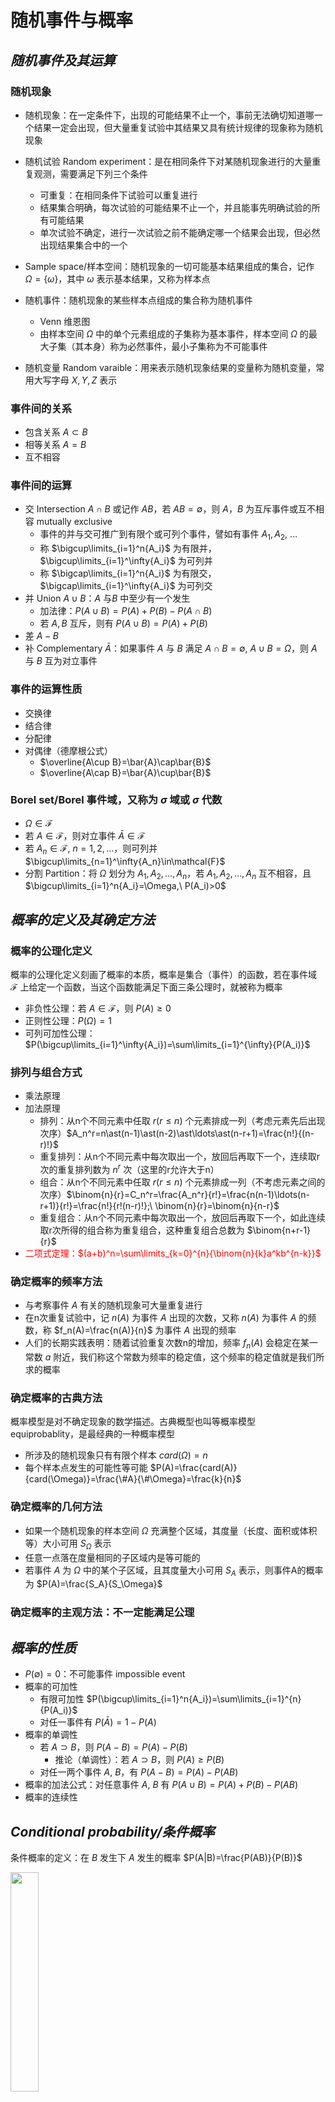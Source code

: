 
# 随机事件与概率

## *随机事件及其运算*

### 随机现象

* 随机现象：在一定条件下，出现的可能结果不止一个，事前无法确切知道哪一个结果一定会出现，但大量重复试验中其结果又具有统计规律的现象称为随机现象
* 随机试验 Random experiment：是在相同条件下对某随机现象进行的大量重复观测，需要满足下列三个条件
  * 可重复：在相同条件下试验可以重复进行
  * 结果集合明确，每次试验的可能结果不止一个，并且能事先明确试验的所有可能结果
  * 单次试验不确定，进行一次试验之前不能确定哪一个结果会出现，但必然出现结果集合中的一个

* Sample space/样本空间：随机现象的一切可能基本结果组成的集合，记作 $\Omega=\left\{\omega\right\}$，其中 $\omega$ 表示基本结果，又称为样本点
* 随机事件：随机现象的某些样本点组成的集合称为随机事件
  * Venn 维恩图
  * 由样本空间 $\Omega$ 中的单个元素组成的子集称为基本事件，样本空间 $\Omega$ 的最大子集（其本身）称为必然事件，最小子集称为不可能事件
* 随机变量 Random varaible：用来表示随机现象结果的变量称为随机变量，常用大写字母 $X,Y,Z$ 表示

### 事件间的关系

* 包含关系 $A\subset B$
* 相等关系 $A=B$
* 互不相容

### 事件间的运算

* 交 Intersection $A\cap B$ 或记作 $AB$，若 $AB=\emptyset$，则 $A$，$B$ 为互斥事件或互不相容 mutually exclusive
  * 事件的并与交可推广到有限个或可列个事件，譬如有事件 $A_1,A_2,\ \ldots$
  * 称 $\bigcup\limits_{i=1}^n{A_i}$ 为有限并，$\bigcup\limits_{i=1}^\infty{A_i}$ 为可列并
  * 称 $\bigcap\limits_{i=1}^n{A_i}$ 为有限交，$\bigcap\limits_{i=1}^\infty{A_i}$ 为可列交
* 并 Union $A\cup B$：$A$ 与$B$ 中至少有一个发生
  * 加法律：$P(A\cup B)=P(A)+P(B)-P(A\cap B)$
  * 若 $A,B$ 互斥，则有 $P(A\cup B)=P(A)+P(B)$
* 差 $A-B$
* 补 Complementary $\bar{A}$：如果事件 $A$ 与 $B$ 满足 $A\cap B=\emptyset,\ A\cup B=\Omega$，则 $A$ 与 $B$ 互为对立事件

### 事件的运算性质

* 交换律
* 结合律
* 分配律
* 对偶律（德摩根公式）
  * $\overline{A\cup B}=\bar{A}\cap\bar{B}$
  * $\overline{A\cap B}=\bar{A}\cup\bar{B}$

### Borel set/Borel 事件域，又称为 $\sigma$ 域或 $\sigma$ 代数

* $\Omega\in\mathcal{F}$
* 若 $A\in\mathcal{F}$，则对立事件 $\bar{A}\in\mathcal{F}$
* 若 $A_n\in\mathcal{F},\ n=1,2,\ldots$，则可列并 $\bigcup\limits_{n=1}^\infty{A_n}\in\mathcal{F}$
* 分割 Partition：将 $\Omega$ 划分为 $A_1,A_2,\dots,A_n$，若 $A_1,A_2,\ldots,A_n$ 互不相容，且 $\bigcup\limits_{i=1}^n{A_i}=\Omega,\ P(A_i)>0$

## *概率的定义及其确定方法*

### 概率的公理化定义

概率的公理化定义刻画了概率的本质，概率是集合（事件）的函数，若在事件域 $\mathcal{F}$ 上给定一个函数，当这个函数能满足下面三条公理时，就被称为概率

* 非负性公理：若 $A\in\mathcal{F}$，则 $P(A)\geq0$
* 正则性公理：$P(\Omega)=1$
* 可列可加性公理：$P(\bigcup\limits_{i=1}^\infty{A_i})=\sum\limits_{i=1}^{\infty}{P(A_i)}$

### 排列与组合方式

* 乘法原理
* 加法原理
  * 排列：从n个不同元素中任取 $r(r\le n)$ 个元素排成一列（考虑元素先后出现次序）$A_n^r=n\ast(n-1)\ast(n-2)\ast\ldots\ast(n-r+1)=\frac{n!}{(n-r)!}$
  * 重复排列：从n个不同元素中每次取出一个，放回后再取下一个，连续取r次的重复排列数为 $n^r$ 次（这里的r允许大于n）
  * 组合：从n个不同元素中任取 $r(r\le n)$ 个元素排成一列（不考虑元素之间的次序）$\binom{n}{r}=C_n^r=\frac{A_n^r}{r!}=\frac{n(n-1)\ldots(n-r+1)}{r!}=\frac{n!}{r!(n-r)!};\ \binom{n}{r}=\binom{n}{n-r}$
  * 重复组合：从n个不同元素中每次取出一个，放回后再取下一个，如此连续取r次所得的组合称为重复组合，这种重复组合总数为 $\binom{n+r-1}{r}$
* <font color="red">二项式定理：$(a+b)^n=\sum\limits_{k=0}^{n}{\binom{n}{k}a^kb^{n-k}}$</font>

### 确定概率的频率方法

* 与考察事件 $A$ 有关的随机现象可大量重复进行
* 在n次重复试验中，记 $n(A)$ 为事件 $A$ 出现的次数，又称 $n(A)$ 为事件 $A$ 的频数，称 $f_n(A)=\frac{n(A)}{n}$ 为事件 $A$ 出现的频率
* 人们的长期实践表明：随着试验重复次数n的增加，频率 $f_n(A)$ 会稳定在某一常数 $a$ 附近，我们称这个常数为频率的稳定值，这个频率的稳定值就是我们所求的概率

### 确定概率的古典方法

概率模型是对不确定现象的数学描述。古典概型也叫等概率模型 equiprobablity，是最经典的一种概率模型

* 所涉及的随机现象只有有限个样本 $card(\Omega)=n$
* 每个样本点发生的可能性等可能 $P(A)=\frac{card(A)}{card(\Omega)}=\frac{\#A}{\#\Omega}=\frac{k}{n}$

### 确定概率的几何方法

* 如果一个随机现象的样本空间 $\Omega$ 充满整个区域，其度量（长度、面积或体积等）大小可用 $S_\Omega$ 表示
* 任意一点落在度量相同的子区域内是等可能的
* 若事件 $A$ 为 $\Omega$ 中的某个子区域，且其度量大小可用 $S_A$ 表示，则事件A的概率为 $P(A)=\frac{S_A}{S_\Omega}$

### 确定概率的主观方法：不一定能满足公理

## *概率的性质*

* $P(\emptyset)=0$：不可能事件 impossible event
* 概率的可加性
  * 有限可加性 $P(\bigcup\limits_{i=1}^n{A_i})=\sum\limits_{i=1}^{n}{P(A_i)}$
  * 对任一事件有 $P(\bar{A})=1-P(A)$
* 概率的单调性
  * 若 $A\supset B$，则 $P(A-B)=P(A)-P(B)$
    * 推论（单调性）：若 $A\supset B$，则 $P(A)\geq P(B)$
  * 对任一两个事件 $A,\ B$，有 $P(A-B)=P(A)-P(AB)$
* 概率的加法公式：对任意事件 $A,\ B$ 有 $P(A\cup B)=P(A)+P(B)-P(AB)$
* 概率的连续性

## *Conditional probability/条件概率*

条件概率的定义：在 $B$ 发生下 $A$ 发生的概率 $P(A|B)=\frac{P(AB)}{P(B)}$

<img src="ConditionalProb.jpg" width=30%>

* $P(B)$ 称为边缘概率 Marginanl Probability
* $P(AB)$ 称为 $A$ 和 $B$ 的联合概率 Joint Probability 

### ==乘法公式==

* 若 $P(B)>0$，有 $P(AB)=P(B)P(A|B)=P(A)P(B|A)$

* 引申出链式法则：若 $P(A_1A_2\ldots A_{n-1})>0$，则
  $$
  P(A_1A_2A_3\dots A_n)\\=P(A_n|A_{n-1}A_{n-2}\dots A_1)\cdot P(A_{n-1}A_{n-2}\dots A_1)=P(A_n|A_{n-1}A_{n-2}\dots A_1)\cdot P(A_{n-1}|A_{n-2}\dots A_1)\cdot P(A_{n-2}\dots A_1)=\cdots\\=\underbrace{P(A_n|\bigcap\limits_{i=1}^{n-1}{A_i})\dots\underbrace{ P(A_3|A_1A_2)\underbrace{P(A_2|A_1)P(A_1)}_{P(A_2A_1)}}_{P(A_3A_2A_1)}}_{P(A_1A_2A_3\dots A_n)}=\prod\limits_{i=1}^{n}{\left[p(x_i)|\bigcap\limits_{j=1}^{i-1}{p(x_j)}\right]}
  $$

* 罐子模型
  * 当 $c=-1,d=0$ 时为不返回抽样
  * 当 $c=0,d=0$ 时为返回抽样
  * 当 $c>0,d=0$ 时为传染病模型
  * 当 $c=0,d>0$ 时为安全模型

### Total probability formular/全概率公式

* 最简单形式 <img src="TotalProb.jpg" width="50%">
* 若 $B_1,B_2,\ldots,B_n$ 是 $\Omega$ 的一个划分，其互不相容（即 $A\subset B,P(AB)=P\left(A\right)$），则 $P(A)=\sum\limits_{i=1}^{n}{P(B_i)P(A|B_i)}$ <img src="TotalProbPartition.jpg" width="50%">
* 模型
  * 摸彩模型
  * 敏感性问题调查

### Bayes公式

可以认为Bayes公式是两个条件概率之间的关系，即
$$
{\color{red}P(A|B)P(B)=P(B|A)P(A)=P(AB)}\rightarrow P(A|B)=\frac{P(B|A)P(A)}{P(B)}
$$
推广到高维：若 $B_1,B_2,\ldots,B_n$ 是 $\Omega$ 的一个划分
$$
P(A_i|B)=\frac{P(A_iB)}{P(B)}=\frac{P(B|A_i)P(A_i)}{\sum\limits_{k=1}^{n}{P(B|A_k)P(A_k)}}={\color{red}\frac{P(B|A_i)P(A_i)}{P(B)}}
$$

* 用结果（后验概率）来修正先验概率
* $P(A_i)$ 先验概率 Prior：一开始给定的证据
* $P(A_i|B)$ 后验概率 Posterior：修正过后的概率
* $P(B|A_i)$ 似然概率 Likelihood
* $P(B)$ 证据因子 Evidence

例题
* 三门问题

  >三门问题（Monty Hall problem）亦称为[蒙提霍尔问题](https://baike.baidu.com/item/蒙提霍尔问题/10946045?fromModule=lemma_inlink)、蒙特霍问题或蒙提霍尔悖论，大致出自美国的电视游戏节目Let's Make a Deal。问题名字来自该节目的主持人蒙提·霍尔（Monty Hall）。参赛者会看见三扇关闭了的门，其中一扇的后面有一辆汽车，选中后面有车的那扇门可赢得该汽车，另外两扇门后面则各藏有一只山羊。当参赛者选定了一扇门，但未去开启它的时候，节目主持人开启剩下两扇门的其中一扇，露出其中一只山羊。主持人其后会问参赛者要不要换另一扇仍然关上的门。问题是：换另一扇门是否会增加参赛者赢得汽车的机率。如果严格按照上述的条件，那么答案是会。不换门的话，赢得汽车的几率是1/3。换门的话，赢得汽车的几率是2/3。虽然该问题的答案在逻辑上并不自相矛盾，但十分违反直觉。

  let $X=x_i\triangleq$ be the prize behind door $i\left(D_x=\left\{1,2,3\right\}\right)$ and $Y=y_i\triangleq$ be the door opened by host $j\left(D_y=\left\{1,2,3\right\}\right)$ 

  第一次开门的时候 $P(X=x_1)=P(X=x_2)=P(X=x_3)=1/3$

  选择打开门1，host开启门3，露出其中一种山羊

  若奖品在1门后那么host打开3门的概率是 $P(Y=y_3|X=x_1)=1/2$，因为他要么选择打开门2，要么打开3门

  若奖品在2门后那么host打开3门的概率是 $P(Y=y_3|X=x_2)=1$，因为此时1门后也是羊，他没有选择必然要打开3门

  若奖品在3门后那么host不会选择打开3门，因此概率是 $P(Y=y_3|X=x_3)=0$

  此时计算换2门得奖的概率为如下，显然换门得奖的概率更高
  $$
  P(X=x_2|Y=y_3)=\frac{P(Y=y_3|X=x_2)P(X=x_2)}{\sum_i{P(Y=y_3|X=x_i)}P(X=x_i)}=\frac{1\cdot\frac{1}{3}}{\frac{1}{2}\cdot\frac{1}{3}+1\cdot\frac{1}{3}+0\cdot\frac{1}{3}}=\frac{2}{3}
  $$
  三门是一个典型的贝叶斯概率，host的反应暴露了一些概率信息来帮助更新先验

* 抽签概率与抽签顺序无关问题

## *Independence/独立性*

### 独立性

若事件B的发生与否不会影响事件A发生的概率，即有下式
$$
P(A|B)=P(A)\Leftrightarrow P(B|A)=P(B)
$$
代入乘法公式 $P(A|B)P(B)=P(AB)$
$$
P(A|B)=P(A)\rightarrow\frac{P(AB)}{P(B)}=P(A)\rightarrow P(AB)=P(A)P(B)
$$

* 两个事件的独立性用以上两种方式表达都可以

  * 若A与B独立，则 $A,\bar{B}$，$\bar{A},B$，$\bar{A},\bar{B}$ 都互相独立
  * 独立一定不互斥，互斥一定不独立。两时间独立的必要条件为必须要有公共部分，若无公共部分，一定不独立。若为互斥事件，则 $A$ 发生，$B$ 一定不发生，反之亦然，说明 $A$ 与 $B$ 之间存在某种关联性。但有公共部分也不一定独立，还要满足独立的概率公式。

* 多个事件的相互独立性
  $$
  P(A_1\cap A_2\cap\cdots\cap\ A_n)=P(A_1A_2\cdots A_n)=\prod\limits_{i=1}^{n}{P(A_i)}
  $$

* 试验的独立性：设有两个试验 $E_1,\ E_2$，加入试验 $E_1$ 的任一结果（事件）与试验 $E_2$ 的任一结果（事件）都是相互独立的事件，则称两个试验相互独立。N重独立重复试验中，如果每次试验的可能结果只有两个：$A$ 和$\bar{A}$，则称这种试验为n重伯努利试验

### 条件独立性

* 随机变量相互独立：设n维随机变量 $X_1,X_2,\ldots X_n$ 的联合分布函数为 $F\left(x_1,x_2,\ldots x_n\right)$，若其可以写成 $F\left(x_1,x_2,\ldots x_n\right)=\prod\limits_{i=1}^nF_i\left(x_i\right)$
* Conditional Independence 条件独立性：两事件A和B在给定的另一事件C发生时条件独立，也就是指当且仅当事件C发生时，A和B是相互独立的
  * $A\perp B|C$
  * $P(AB|C)=P(A|C)P(B|C)$，也可以等价地表示为 $P(A|BC)=P(A|C)$，因为当C发生时，B发生与否无关于A发生与否

# Random variable 随机变量及其分布

## *随机变量及其分布*

### 随机变量的概念

定义在 $\Omega$ 上的实值函数称随机变量 $X=X(\omega)$，即对随机的结果的量化，$X$ 可以根据需要设置。例如可以设硬币朝上这一事件 $X=1$，朝下为 $X=0$
* 有限取值、可列取值：离散随机变量 Discrete
* 区间取值：连续随机变量 Continuous

### 随机变量的分布函数

* 定义：设 $X$ 是一个随机变量，对任意实数 $x$，称 $F(x)=P(X\le x)$ 为随机变量 $X$ 的分布函数，且称 $X$ 服从 $F(x)$，记为 $X\sim F(x)$，有时也可用 $F_X(x)$ 以表明是 $X$ 的分布函数
* 判别函数是否能成为分布函数的充要条件
  * 单调性：$F(x)$ 是定义在整个实数轴上的单调递增函数
  * 有界性：对任意的 $x$，有 $0\le F(x)\le1$，且 $F\left(-\infty\right)=\lim\limits_{x\rightarrow-\infty}{F(x)}=0,\ F(\infty)=\lim\limits_{x\rightarrow\infty}{F\left(x\right)}=1$
  * 右连续性：$\lim\limits_{x\rightarrow x_0^+}{F(x)}=F(x_0)$

### 离散随机变量的概率质量函数PMF/概率分布列

概率质量函数 Probability mass function PMF 或称概率分布列是离散随机变量在特定取值上的概率。其本质上就是概率。用 $p(x)$ 表示

* 非负性
* 正则性：$\sum\limits_{x}{p(x)=1}$

### 连续随机变量的概率密度函数PDF

与PMF相对，概率密度函数 Probability dennsity funcntion PDF对应连续随机变量。PDF经过单次积分或多重积分得到的累积分布函数 Cumulative Distribution Function CDF 才是概率值。设随机变量 $X$ 的分布函数为 $F(x)$，如果存在实数轴上的一个非负可积函数 $f(x)$，使得对任意实数 $x$ 有 $F(x)=\int_{-\infty}^{x}{f(t)dt}$

* 非负性
* 正则性：$\int_{-\infty}^{+\infty}{f(x)dx}=1$

## *Expectation 随机变量的数学期望*

### 定义

* 从分赌本问题得出，实际上表示的就是用取值的概率作为权数的加权平均数，物理解释是质心 Centroid。数学期望是消除随机性的主要手段

* 定义：在 $\sum\limits_{i=1}^{\infty}{\lvert x_i\rvert p_i}<+\infty$（离散型）或 $\int_{-\infty}^{+\infty}\lvert x\rvert f(x)dx<+\infty$（连续型）的前提下
  $$
  EX=\left\{\begin{array}{ll}\sum\limits_{i=1}^{\infty}{x_ip_i}&Discountinuous\\\int_{-\infty}^{+\infty}xp(x)dx&Countinuous\\\end{array}\right.
  $$

### 数学期望的性质

* 若 $c$ 是常数，则 $E(c)=c$

* 对任意常数 $a$，有 $E(aX)=aE(X)\rightarrow E(aX+c)=aE(X)+c$

* 若随机变量X的分布用分布列 $p(x_i)$ 或用密度函数 $p(x)$ 来表示，则 $X$ 的某一函数 $g(x)$ 的数学期望为
  $$
  E\left[g(X)\right]=\left\{\begin{array}{ll}\sum\limits_{i=1}^{\infty}{{g(x}_i)p_i}&Discountinuous\\\int_{-\infty}^{+\infty}g(x)p(x)dx&Countinuous\\\end{array}\right.
  $$

* 对任意两个函数 $g_1(x)和g_2(x)$ 有
  $$
  E\left[g_1(X)\pm g_2(X)\right]=E\left[g_1(X)\right]\pm E\left[g_2(X)\right]
  $$

## *Variance & standard variance 随机变量的方差与标准差*

### 方差定义

* 若随机变量 $X^2$ 的数学期望 $E(X^2)$ 存在，则称偏差平方 $(X-EX)^2$ 的数学期望 $E\left[(X-EX)^2\right]$ 为随机变量 $X$（或相应分布）的方差，记为
  $$
  Var(X)=E\left[(X-EX)^2\right]=\left\{\begin{array}{ll}\sum_{i}{\left(x_i-E(X)\right)^2p(x_i)}&Discountinuous\\\int_{-\infty}^{\infty}{\left(x-E(X)\right)^2p(x)dx}&Countinuous\\\end{array}\right.
  $$

* 期望描述了数据整体上的平均水平，即随机变量 $X$ 总是在 $E(x)$ 波动，但期望不能描述波动的程度。波动的程度由方差与标准差给出，比如以下两组数据

  <img src="Exception.jpg" width="50%">

* 这个式子是人为定义的：为了描述波动程度，很自然的想到应该要计算 $X-E(X)$，这个过程称为==去均值== demean，也叫中心化 centralize。由于要避免正负波动抵消，改为 $\lvert X-E(X)\rvert$。但绝对值在数学上比较难处理，因此改为计算 $\left(X-E(X)\right)^2$，由于其计算后仍然为一个 $X$ 的分布列/密度函数，因此再取一次期望就可以得到平均波动即方差。

* 若方差存在，期望一定存在，反之不成立（柯西分布永远有一定概率出现极大值，无法计算方差）

### 标准差

定义：称方差的正平方根 $\sqrt{Var(X}$ 为随机变量 $X$（或相应分布）的标准差，记为 $\sigma(X)$ 或 $\sigma_X$。标准差与方差功能相似，其区别主要在于量纲，标准差与讨论的随机变量 $X$ 有相同的量纲，即 $E(x)\pm k\sigma(X)$ 有意义，因此实际中更愿意选用 $\sigma_X$

### 方差与标准差的性质

* ${\color{red}Var(X)}=E(X-E(X))^2=E(X^2-2XE(X)+(EX)^2)=EX^2-2E(X)E(X)+(EX)^2={\color{red}EX^2-(EX)^2}$
* 常数的波动为0，即方差为0，$Var(c)=0$
* 若a，b是常数，则 $Var(aX+b)=a^2Var(X)$

## *常用离散分布*

* Bernoulli分布/0-1分布：1重伯努利试验 $p_k=p^k(1-p)^{1-k},\ k=0,1$
* 二项分布 $X\sim b(n,p)$：记 $X$ 为n重伯努利试验中成功的次数
  * 分布列：$P\left(X=k\right)=C_n^kp^k\left(1-p\right)^{n-k},\ k=0,1,\ldots,n$
  * 二点分布/0-1分布/伯努利分布：当 $n=1$ 时二项分布变为二点分布 $X\sim b\left(1,p\right)$
* 泊松分布 $X\sim P(\lambda)$
  * 分布列：$p_k=\frac{\lambda^k}{k!}e^{-\lambda},\ k=0,1,\ldots$
  * 常与单位时间（或单位面积、单位产品等）上的计数过程相联系，若一天中进店的顾客、铸件上的砂眼等
  * 二项分布的泊松近似：当二项分布中的n非常大，而p相对较小时会令计算非常困难。此时可以证明当 $n\rightarrow\infty$ 时，有 $np_n\rightarrow\lambda$（$(p_n)$ 表示p与试验次数有关），有 $C_n^kp^k\left(1-p\right)^{n-k}\approx\frac{\left(\mathrm{np}\right)^k}{k!}e^{-np}$。且当n越大，p越小时近似越准确
* 超几何分布 $X\sim h(n,N,M)$：不放回抽样
  * 分布列：$p_k=\frac{\binom{M}{k}\binom{N-M}{n-k}}{\binom{N}{n}},k=0,1,\ldots,r,r=min\left\{M,n\right\}$
  * 超几何分布的二项近似：当 $n\ll N$ 时，即抽取个数n远小于产品总数N时，每次抽取后，总体中的不合格品率 $p=\frac{M}{N}$ 改变很小，所以不放回抽样可近似地看成放回抽样
* 几何分布 $X\sim Ge\left(p\right)$ 与负二项分布 $X\sim Nb(r,p)$
  * 几何分布：伯努利试验中 $X$ 为试验首次成功时的试验次数
  * 分布列：$p_k=\left(1-p\right)^{k-1}p,\ k=1,2,\ldots$
  * 几何分布的无记忆性：$P\left(X>m+n\middle| X>m\right)=P\left(X>n\right)$ 在前m次实验中 $A$ 没有出现的条件下，则在接下去的n次试验中 $A$ 仍未出现的概率只与n有关，而与以前的m次试验无关，似乎忘记了前m次试验结果，即失败不是成功之母
  * 帕斯卡分布/负二项分布 $X\sim Nb(r,p)$：重复试验，直至第x次才成功r次

## *Normal distribution 正态分布 $X\sim N(\mu,\sigma^2)$*

### 高斯函数和拉普拉斯核函数

* 高斯函数：$f(x)=\exp{(-\gamma x^2)}$，其中 $\gamma$ 控制函数形状
* 常用的高斯函数的一般形式：$f(x)=\exp{\left(\frac{-(x-b)^2}{2c^2}\right)}$
* 拉普拉斯核函数：$f(x)=\exp{(-\gamma\vert x\vert)}$，其中 $\gamma$ 控制函数形状

### 正态分布的密度函数和分布函数

正态分布是概率论与数理统计中最重要的一个分布。中心极限定理可以证明：一个随机变量如果是由大量微小的、独立的随机因素的叠加效果，那么这个变量一般都可以认为服从正态分布

* 密度函数 PDF
  $$
  p\left(x\right)=\frac{1}{\sigma\sqrt{2\pi}}\exp{\left(-\frac{\left(x-\mu\right)^2}{2\sigma^2}\right)},\ -\infty<x<\infty
  $$
  <img src="Norm_dist.png">

  * $\mu$ 称为位置参数
  * $\sigma$ 称为尺度参数

* 累积分布函数 CDF
  $$
  F\left(x\right)=\frac{1}{\sqrt{2\pi}\sigma}\int_{-\infty}^{x}{\exp{-\frac{\left(t-\mu\right)^2}{2\sigma^2}}dt}=\frac{1}{2}\left[1+erf\left(\frac{x-\mu}{\sigma\sqrt{2}}\right)\right]
  $$
  <img src="Norm_CDF.png">

* 百分点函数 PPF

  百分点函数 Percent-Point Function PPF 是 CDF 的逆函数。即给定 $x$ ，通过PDF得到累积概率值 $F(x)$；而PPF则是给定累积概率值 $F(x)$，得 $x$

### 标准正态分布

称 $\mu=0,\sigma=1$ 的正态分布 $N(0,1)$ 为标准正态分布，记标准正态变量为 $Z$

* 标准正态分布的密度函数为 $\varphi\left(z\right)=\frac{1}{\sqrt{2\pi}}\exp{-\frac{z^2}{2}}$。在 Calculus $\Gamma$ 函数部分证明过 $\int_{0}^{+\infty}{e^{-x^2}dx}=\frac{\sqrt{\pi}}{2}$，因此底部的 $\sqrt{2\pi}$ 缩放因子是用来使积分=1的

* 标准正态分布的分布函数为 $\Phi\left(z\right)=\frac{1}{\sqrt{2\pi}}\int_{-\infty}^{z}{\exp{-\frac{z^2}{2}}dt}$，$\Phi(z)$ 没有其他参数，只与 $z$ 有关，由于该积分的原函数是不能通过初等函数来表达的，因此所有的正态分布函数都可以在化成标准正态分布后通过标准正态分布的分布函数表来计算
  $$
  P(a<Z<b)=\Phi(b)-\Phi(a)\\P(-z)=1-\Phi(z)\\P(Z>z)=1-\Phi(z)\\P\left(\lvert Z\rvert<c\right)=2\Phi(z)-1
  $$

### 正态变量的标准化

对一般正态分布都可以通过一个线性变换（标准化）化成标准正态分布，即若随机变量 $X\sim N(\mu,\sigma^2)$，则
$$
P\left(X\right)=\Phi\left(\frac{X-\mu}{\sigma}\right)=Z\sim N\left(0,1\right)
$$

* 推导：令 $Z=\frac{X-\mu}{\sigma}$，则 $dX=\sigma dZ$，则 $F\left(z\right)=\frac{1}{\sqrt{2\pi}\sigma}\sigma\int_{-\infty}^{z\sigma+\mu}{e^{-\frac{t^2}{2}}dt}=\frac{1}{\sqrt{2\pi}}\int_{-\infty}^{z\sigma+\mu}{e^{-\frac{t^2}{2}}dt}$
* 公式：$P\left(X\le c\right)=\Phi(\frac{c-\mu}{\sigma})；P(a<X\le b)=\Phi(\frac{b-\mu}{\sigma})-\Phi(\frac{a-\mu}{\sigma})$

### $3\sigma$ 原则

尽管正态变量的取值范围是 $(-\infty,+\infty)$，但它的99.73%的值落在 $(\mu-3\sigma,\mu+3\sigma)$ 内。$3\sigma$ 远在在实际工作中很有用

### QQ图

## *常用连续分布*

### 密度函数

* <font color='red'>为什么连续分布要使用密度函数来表征？在我们学习的概率论中存在一个矛盾点，连续分布的区间由于可以无限细分，因此取到每个单独点的概率在取极限后为0，但整个分布区间的概率加起来又为1。为了彻底地弄清这个问题，需要借助测度论的帮助。在实际计算中可以通过在连续分布中使用概率分布函数来绕开这个悖论，每一个小区间的高度不表示概率，而是表示概率密度，即概率为区间的面积=区间的长度*高度。如果使用高度来表示概率，那么在取极限后所有小区间的概率都将为0（即取到单个点的概率为0）</font>
* PDF为分布函数的导数 $F(x)=F^\prime(x)\Delta x=p(x)\Delta x$，PDF经过单次积分或多重积分得到的分布函数还是概率值

### 对数正态分布

若随机变量 $X$ 的对数 $\ln{X}$ 服从正态分布，则 $X$ 服从对数正态分布 logarithmic normal distribution

对数正态分布的随机变量取值只能为正值。对数正态分布的最大特点是右偏，即正偏
$$
p(x)=\frac{1}{\sqrt{2\pi}\sigma x}\exp{\left(-\frac{(\ln{x}-\mu)^2}{2\sigma^2}\right)}\\E(X=\exp{\left(\mu+\frac{\sigma^2}{2}\right)},\ var(X)=\left[\exp{(\sigma^2)-1}\right]\exp{\left(2\mu+\sigma^2\right)}
$$
<img src="lnNormDist.png" width="70%">

### 拉普拉斯分布 Laplace

$$
f(x)=\frac{1}{2b}\exp{\left(-\frac{\lvert x-\mu\rvert}{b}\right)}\\E(X)=\mu,\ \sigma^2(X)=2b^2
$$

<img src="Laplace.png" width="70%">

### 均匀分布 $X\sim U(a,b)$

轮胎圆周上任意一点接触地面的可能性

* 密度函数：$p\left(x\right)=\frac{1}{b-a},\ a<x<b$
* 分布函数：$F\left(x\right)=\frac{x-a}{b-a},a\le x<b$

### 指数分布 $X\sim Exp\left(\lambda\right)$

经常被用作各种寿命分布，如电子元器件的寿命，动物的寿命，电话的通话时间等

指数分布可以看作是柏松分布的连续随机变量版

* 密度函数：$p\left(x\right)=\lambda e^{-\lambda x},\ x\geq0$ 
* 分布函数：$F\left(x\right)=1-e^{-\lambda x},\ x\geq0$

<img src="Exp_Dist.png" width="70%">

指数分布的无记忆性：$P(X>s+t|X>s)=P(X>t)$ 记X是某种产品的使用寿命，若X服从指数分布，那么已知此产品使用了s小时没发生故障，则再使用t小时而不发生故障的概率与已使用的s小时无关，只相当于重新开始使用t小时的概率，即对已使用过的s没有记忆

### $\Gamma$ 分布 $X\sim Ga(\alpha,\lambda)$

电子产品的寿命（收到 $\alpha$ 次冲击后失效）服从$\Gamma$ 分布

* $\Gamma$ 函数：$\Gamma\left(s\right)=\int_{0}^{+\infty}{x^{s-1}e^{-x}dx\left(s>0\right)}$ 关于这部分的积分运算可以参考 Calculus 反常积分的 $\Gamma$ 函数部分
  * $\Gamma\left(1\right)=1,\Gamma\left(\frac{1}{2}\right)=\sqrt\pi$
  * $\Gamma\left(\alpha+1\right)=\alpha\Gamma\left(\alpha\right)$，当 $\alpha$ 为自然数 $0,1,2\ldots$ 时，有 $\Gamma\left(n+1\right)=n\Gamma\left(n\right)=n!$
* Gamma分布的密度函数：$p(x,\lambda)=\frac{\lambda^\alpha}{\Gamma(\alpha)}\chi^{\alpha-1}e^{-λx},x\geq0$
  
  <img src="Gamma_PDF.png">
  
  * $\alpha>0$ 称为形状参数
  * $\lambda>0$ 称为尺度参数
* 特例
  * $\alpha=1$ 时的伽马分布就是指数分布，即 $Ga\left(1,\lambda\right)=Exp\left(\lambda\right)$
  * 称 $\alpha=\frac{n}{2},\lambda=\frac{1}{2}$ 时的伽马分布是自由度为n的 $\chi^2$（卡方）分布，记为 $\chi^2\left(n\right)$，即 $Ga\left(\frac{n}{2},\frac{1}{2}\right)=\chi^2\left(n\right)$

### B分布 $X\sim Be(a,b)$

Beta分布在贝叶斯推断中有着重要的应用

* B函数：$B\left(a,b\right)=\int_{0}^{1}{x^{a-1}\left(1-x\right)^{b-1}dx}$
  * $B\left(a,b\right)=\frac{\Gamma\left(a\right)\Gamma\left(b\right)}{\Gamma\left(a+b\right)}$
  * $B\left(1,1\right)=\frac{\Gamma\left(2\right)}{\Gamma\left(1\right)\Gamma\left(1\right)}=U\left(0,1\right)$
  
* B分布
  $$
  p\left(x\right)=\frac{\Gamma\left(a+b\right)}{\Gamma\left(a\right)\Gamma\left(b\right)}x^{a-1}\left(1-x\right)^{b-1},\ 0<x<1
  $$
  <img src="Beta_dist.png">

### Dirchlet分布

Dirchlet分布本质上是多元Beta分布 Multivariate Beta Distribution

Dirchlet分布常作为贝叶斯统计的先验概率

Dirchlet分布的PDF和其中的K元Beta函数为
$$
f(x_1,\dots,x_K;\alpha_1,\dots,\alpha_K)=\frac{1}{\Beta(\alpha_1,\dots,\alpha_K)}\prod\limits_{i=1}^{K}{x_i^{\alpha_i-1}},\ \sum\limits_{i=1}^{K}{x_i}=1\\\Beta(\alpha_1,\dots,\alpha_K)=\frac{\sum\limits_{i=1}^{K}{\Gamma(\alpha_i)}}{\Gamma\left(\sum\limits_{i=1}^{K}{\alpha_i}\right)}
$$

## *常用离散和连续分布总结 （期望和方差的推导参考笔记）*

分布|分布列或分布密度函数|期望|方差
:-|:-|:-|:-
Bernoulli分布/0-1分布|$p_k=p^k(1-p)^{1-k},\ k=0,1$|$p$|$1-p$
二项分布 $X\sim b(n,p)$|$p_k=\binom{n}{k}p^k\left(1-p\right)^{n-k},\ k=0,1,\ldots n$|$np$|$np(1-p)$
泊松分布 $X\sim P(\lambda)$|$p_k=\frac{\lambda^k}{k!}e^{-\lambda},\ k=0,1,\ldots$|$\lambda$|$\lambda$
超几何分布 $X\sim h(n,N,M)$|$p_k=\frac{\binom{M}{k}\binom{N-M}{n-k}}{\binom{N}{n}},k=0,1,\ldots,r\\r=\min\left\{M,n\right\}$|$n\frac{M}{N}$|$\frac{nM(N-M)(N-n)}{N^2(N-1)}$
几何分布 $X\sim Ge(p)$|$p_k=(1-p)^{k-1}p,\ k=1,2,\ldots$|$\frac{1}{p}$|$\frac{1-p}{p^2}$
负二项分布 $X\sim Nb(r,p)$|$p_k=\binom{k-1}{r-1}(1-p)^{k-r}(p^r),\ k=r,r+1,\ldots$|$\frac{r}{p}$|$\frac{r(1-p)}{p^2}$
正态分布 $X\sim N(\mu,\sigma^2)$|$p(x)=\frac{1}{\sqrt{2\pi}\sigma}\exp{-\frac{(x-\mu)^2}{2\sigma^2}}\\-\infty<x<\infty$|$\mu$|$\sigma^2$
均匀分布 $X\sim U(a,b)$|$p(x)=\frac{1}{b-a},\ a<x<b$|$\frac{a+b}{2}$|$\frac{(b-a)^2}{12}$
指数分布 $X\sim Exp(\lambda)$|$p(x)=\lambda e^{-\lambda x},\ x\geq0$|$\frac{1}{\lambda}$|$\frac{1}{\lambda^2}$
Gamma分布 $X\sim Ga(\alpha,\lambda)$|$p(x)=\frac{\lambda^\alpha}{\Gamma(\alpha)}x^{\alpha-1}(1-x)^{b-1},\ x\geq0$|$\frac{\alpha}{\lambda}$|$\frac{\alpha}{\lambda^2}$
$\chi^2$分布|$p(x)=\frac{e^{-\frac{x}{2}}x^{\frac{n}{2}-1}}{\Gamma(\frac{n}{2})2^\frac{n}{2}}\\\ x\geq0$|$n$|$2n$
Beta分布 $X\sim Be(a,b)$|$p(x)=\frac{\Gamma(a+b)}{\Gamma(a)\Gamma(b)}x^{a-1}(1-x)^{b-1}\\0<x<1$|$\frac{a}{a+b}$|$\frac{ab}{(a+b)^2(a+b+1)}$
对数正态分布 $X\sim LN(\mu,\sigma^2)$|$p(x)=\frac{1}{\sqrt{2\pi}\sigma x}\exp{\left(-\frac{(\ln{x}-\mu)^2}{2\sigma^2}\right)}\\-\infty<x<\infty$|$\exp{\left(\mu+\frac{\sigma^2}{2}\right)}$|$\left[\exp{(\sigma^2)-1}\right]\exp{\left(2\mu+\sigma^2\right)}$
柯西分布 $X\sim Cau(\mu,\lambda)$|$p(x)=\frac{1}{\pi}\frac{\lambda}{\lambda^2+(x-\mu)^2}\\-\infty<x<+\infty$|$/$|$/$
韦布尔分布|$p(x)=F^\prime(x)F(x)=1-\exp\left\{-(\frac{x}{\eta})^m\right\}$|$\eta\Gamma(1+\frac{1}{m})$|$\eta^2\left[\Gamma(1+\frac{2}{m})-\Gamma^2(1+\frac{1}{m})\right]$

## *随机变量函数的分布*

### 离散随机变量函数的分布

### 连续随机变量函数的分布

* 当 $g\left(x\right)$ 严格单调时（严格单调是为了保证有 $y=g\left(x\right)$ 的反函数 $x=h\left(y\right)$ 存在）：$p_Y(y)=\left\{\begin{matrix}p_x\left[h(y)\right]\lvert h(y)^\prime\rvert&a<y<b\\0&,\ Other\\\end{matrix}\right.$
  * 本质上和离散分布时是一样的，用到的密度函数都是x的密度函数，通过已知的 $Y$ 与 $X$ 的关系来求Y的分布
  * 需要对其求导，而求导的对象是一个 $x$ 的复合函数，所以有 $\lvert h\left(y\right)^\prime\rvert$
* 利用分布函数求（$g\left(x\right)$ 分段单调时）：原理和严格单调的公式是一样的
  * 因为是已知X密度函数来求Y密度函数，所以还是对x积分，上下限相当于是给出了Y求Y对X的反函数，因此是用将X用Y表示
  * Ex：设随机变量 $X$ 从 $\left(-\frac{\pi}{2},\frac{\pi}{2}\right)$ 上的均匀分布，求随机变量 $Y=\cos{X}$ 的密度函数 $p_Y\left(y\right)$  
    * <img src="cosx_PDF.jpg">
    * 画出的图只是Y与X的映射关系，不是对它作积分！！
    * 从实际意义来看：上下限实际上取得都是X的范围，但是因为要求Y的分布，因此将X用Y来表示
    * 但如果仅从计算的角度来看：积分里的密度函数本质上是对y的变上限积分，因此真正的变量是y，这两种看待的角度是矛盾的，注意不要混淆
  * Ex：设随机变量X服从标准正态分布 $N\left(0,1\right)$，分别求 $Y=\lvert X\rvert$ 和 $Y=2X^2+1$ 的密度函数
    * <img src="Ex_norm_PDF.jpg" width="90%">
    * 求除了正态分布之外的密度函数可以选择定积分后求导也可以选择直接求变上限函数的导数，别忘了最后要求一个X反函数的导
* 延伸定理
  * 正态变量的线性变换仍为正态变量
  * 对数正态分布
  * 任一 $\Gamma$ 分布可转换为 $\chi^2$ 分布：设随机变量 $X\sim Ga\left(\alpha,\lambda\right)$，则当 $k>0$ 时，有 $Y=kX\sim Ga\left(\alpha,\lambda/k\right)$
  * 均匀分布在连续分布类中占有特殊地位

## *分布的其他特征数*

* Kth Moment K阶矩，矩是对变量分布和形态特点进行度量的一组量
  * K阶原点矩 $\mu_k=E\left(X^k\right)$（一阶原点矩是数学期望）
  * K阶中心矩 $v_k=E\left(X-E\left(X\right)\right)^k$（二阶中心矩为方差）
  * 中心距和原点矩的关系：$v_k=E\left(X-E\left(X\right)\right)^k=E\left(X-\mu_1\right)^k=\sum_{i=0}^{k}{C_k^i\mu_i\left(-\mu_1\right)^{k-i}}$
  * $k+l$ 阶混合矩：$E\left(X^kY^l\right)$
  * $k+l$ 阶混合中心矩：$E\left[\left(X-EX\right)^k\left(Y-EY\right)^l\right]$（二阶混合中心矩为协方差）
  
* Coefficient of variation 变异系数
  $$
  C_v\left(X\right)=\frac{\sqrt{Var\left(X\right)}}{E\left(X\right)}=\frac{\sigma\left(X\right)}{E\left(X\right)}
  $$

* Quantile 分位数

* Median 中位数：$p=0.5$ 时的p分位数 $x_{0.5}$ 为此分布的中位数，满足
  $$
  F\left(x_{0.5}\right)=\int_{-\infty}^{x_{0.5}}p(x)dx=0.5
  $$

* Skewness 偏度系数：设随机变量X的前三阶矩存在，则称
  $$
  \beta_s=\frac{v_3}{v_2^{3/2}}=\frac{E\left(X-EX\right)^3}{\left[Var\left(X\right)\right]^{3/2}}
  $$
  为 $X$ 的偏度系数，简称偏度。偏度 $\beta_s$ 是描述分布偏离对称性程度的一个无量纲特征数。$\beta_s>0$ 时为正偏/右偏，$\beta_s<0$ 时为负偏/左偏

  <img src="三阶矩偏度.png">
  
* Kurtosis 峰度系数：设随机变量 $X$ 的前四阶矩存在，则称 $\beta_k$ 为峰度
  $$
  \beta_k=\frac{v_4}{v_2^2}=\frac{E\left(X-EX\right)^4}{\left[Var\left(X\right)\right]^2}-3
  $$
  峰度是描述分布尖峭程度和尾部粗细的一个无量纲特征数，上式称为超值峰度 Excess kurtosis，也就是要-3，目的是为了令正态分布的峰度系数为0
  
  <img src="四阶矩峰度.png">
  
  上图展示了高峰态 leptokurtic 和低峰态 platykurtic。和正态分布相比，高峰态分布有明显的尖峰，两侧尾端有肥尾 Fat tail

# 多维随机变量及其分布

## *多维随机变量及其联合分布*

* 多维随机变量
* 联合分布函数 Joint distribution：$F\left(x,y\right)=P\left(X\le x,Y\le y\right)$ 是事件 $\lvert X\le x\rvert$ 与 $\lvert Y\le y\rvert$ 同时发生（即交）的概率
* 离散多维随机变量的联合分布列
* 连续多维随机变量的联合密度函数

### 常用多维分布

* 多项分布
  $$
  P\left(X_1=n_1,X_2=n_2,\ldots X_r=n_r\right)=\frac{n!}{n_1!n_2!\ldots n_r!}p_1^{n_1}p_2^{n_2}\ldots p_3^{n_3}
  $$

* 多维超几何分布
  $$
  P\left(X_1=n_1,X_2=n_2,\ldots X_r=n_r\right)=\frac{C_{N_1}^{n_1}C_{N_2}^{n_2}\ldots C_{N_r}^{n_r}}{C_N^n}
  $$

* 多维均匀分布
  $$
  p_Y\left(y\right)=\left\{\begin{array}{ll}\frac{1}{S_D}&\left(x_1,x_2,\ldots x_n\right)\in D\\0&,\ Other\\\end{array}\right.
  $$

* 多元正态分布，具体见下
  $$
  p\left(x,y\right)=\frac{1}{2\pi\sigma_1\sigma_2\sqrt{1-\rho_{X,Y}^2}}\exp{\left\{-\frac{1}{2}\underbrace{\frac{1}{\left(1-\rho_{X,Y}^2\right)}\left[\frac{\left(x-\mu_1\right)^2}{\sigma_1^2}-2\rho_{X,Y}\frac{\left(x-\mu_1\right)\left(y-\mu_2\right)}{\sigma_1\sigma_2}+\frac{\left(y-\mu_2\right)^2}{\sigma_2^2}\right]}_{Ellipse}\right\}},-\infty<x<+\infty
  $$
  
  * 拓展到高维正态分布的密度函数
    $$
    f_{\chi}(x_1,\ldots,x_k)=\frac{1}{\sqrt{(2\pi)^k\lvert\Sigma\rvert}}\exp{\left(-\frac{1}{2}\underbrace{(x-\mu)^T\Sigma^{-1}(x-\mu)}_{Quadratic\ Form}\right)}
    $$
  
  * $\Mu=\left[\mu_1,\ldots,\mu_k\right]^T$，$\lvert\Sigma\rvert$ 为协方差矩阵的行列式，以二维为例
    $$
    \sqrt{\left|\Sigma\right|}=\sqrt{\left|\begin{array}{cc}\sigma_X^2&\rho\sigma_X\sigma_Y\\\rho\sigma_X\sigma_Y&\sigma_Y^2\end{array}\right|}=\sqrt{(1-\rho^2)}\sigma_X\sigma_Y
    $$

## *边缘分布*

### 边缘分布函数

边缘概率 Marginal probability 是指某个事件发生的概率，而与其他事件无关

边缘化 Marginalization：穷举联合概率中属于某一随机变量的所有事件

若在二维随机变量 $(X,Y)$ 的联合分布函数 $F(x,y)$ 中令 $y\rightarrow\infty$，由于 $\lvert Y<\infty\rvert$ 为必然事件，故可得 $\lim\limits_{y\rightarrow\infty}{F(x,y)}=P(X\le x,Y<\infty)=P(X\le x)$，这是由 $(X,Y)$ 的联合分布函数 $F(x,y)$ 求得的 $X$ 的分布函数，被称为 $X$ 的边缘分布，记为 $F_X(x)=F(x,\infty)$。二维联合分布不仅含有每个分量的概率分布，而且还含有两个变量 $X$ 与 $Y$ 间关系的信息

### 边缘密度函数

* 多项分布的一维边缘分布仍为二项分布
* 二维正态分布的边缘分布为一维正态分布：即若 $\left(X,Y\right)\sim N\left(\mu_1,\mu_2,\sigma_1^2,\sigma_2^2,\rho\right)$，则 $X\sim N\left(\mu_1,\sigma_1^2\right),\ Y\sim N\left(\mu_2,\sigma_2^2\right)$
  * 二维正态分布的边缘分布中不含参数 $\rho$
  * 这说明有不同参数 $\rho$ 的二维正态分布的边缘分布是相同的
  * 具有相同边缘分布的多维联合分布可以是不同的

## *多维随机变量函数的分布*

### 多维离散随机变量的分布

### 二维随机变量分布函数的分布

* 直接积分
  * 先求随机变量Z的分布函数 $F_Z\left(z\right)=P\left\{Z\le z\right\}=P\left\{g\left(X,Y\right)\le z\right\}=\iint_{g\left(x,y\right)\le z} f\left(x,y\right)dxdy$。把Z看作一个定值来确定积分上下限
  * 对 $F_Z\left(z\right)$ 求导，得Z的概率密度函数 $f_Z\left(z\right)=F_Z^\prime\left(z\right)$
* 变量变换法
  * 变量变换法：若 $u，v$ 是 $x，y$ 的二维随机变量，则 $p\left(u,v\right)=p\left(x\left(u,v\right),y\left(u,v\right)\right)\lvert J\rvert$
  * 增补变量法：是变量变换法的应用
    * 求独立随机变量的和函数 $Z=X+Y$，其密度函数为 $f_Z\left(z\right)=\int_{-\infty}^{+\infty}\left(z-y,y\right)dy$ 或则 $f_Z\left(z\right)=\int_{-\infty}^{+\infty}\left(x,z-x\right)dx$
      * 若 $X，Y$ 独立，则有卷积公式：$\int_{-\infty}^{+\infty}{p_X\left(z-y\right)p_Y\left(y\right)dx}$ 或 $\int_{-\infty}^{+\infty}{p_X\left(x\right)p_Y\left(z-x\right)dx}$
    * 求两个独立随机变量的积函数
    * 求两个独立随机变量的商函数

### 最值函数：若X与Y独立，分布函数分别为 $F_X\left(x\right),F_Y\left(y\right)$

* 最大值函数的分布函数
  * $M=\max\left(X,Y\right)$ 的分布函数为 $F_{max}\left(z\right)=F_X\left(z\right)F_Y\left(z\right)$
  * 推广到n维：$F_{max}\left(z\right)=F_{X_1}\left(z\right)F_{X_2}\left(z\right)\ldots F_{X_n}\left(z\right)$
* 最小值函数的分布函数
  * $M=\min\left(X,Y\right)$ 的分布函数为 $F_{min}\left(z\right)=1-{[1-F}_X\left(z\right)][1-FYz]$
  * 推广到n维：$F_{min}\left(z\right)=1-\left[1-F_{X_1}\left(z\right)\right]\left[1-F_{X_2}\left(z\right)\right]\ldots\left[1-F_{X_n}\left(z\right)\right]$

### 分布的可加性：同分布的独立随机变量和的分布仍属于该类分布。设独立的随机变量X，Y

* 二项分布
  * $Z=X+Y\sim b\left(n+m,p\right)$
  * $b\left(n,p\right)\ast b\left(m,p\right)\sim b\left(n+m,p\right)$
* 泊松分布
  * $Z=X+Y\sim P\left(\lambda_1+\lambda_2\right)$
  * 可以叙述为泊松分布的卷积仍然是泊松分布：$P\left(\lambda_1\right)\ast P\left(\lambda_2\right)=P\left(\lambda_1+\lambda_2\right)$。卷积运算指寻求两个独立随机变量和的分布运算
* 正态分布
  * $Z=X+Y\sim N(\mu_1+\mu_2,\sigma_1^2+\sigma_2^2)\rightarrow aX+bY\sim N(a\mu_1+b\mu_2,\left(a\sigma_1\right)^2+\left(b\sigma_2\right)^2$
  * 推广：独立的正态分布随机变量的非零线性组合仍服从正态分布
  * Gamma分布：$Z=X+Y\sim Ga\left(\alpha_1+\alpha_2,\lambda\right)$

## *多维随机变量的特征数*

### 多维随机变量函数的数学期望

$$
E\left(Z\right)=\int_{-\infty}^{+\infty}\int_{-\infty}^{+\infty}g\left(x,y\right)p\left(x,y\right)dxdy
$$

* 数学期望与方差的运算性质
  * ${\color{red}E\left(X\pm Y\right)=E\left(X\right)\pm E\left(Y\right)}$
  * 若随机变量相互独立，则有 $E\left(XY\right)=E\left(X\right)E\left(Y\right)$
  * 若随机变量相互独立，则有 $Var\left(X\pm Y\right)=Var\left(X\right)+Var\left(Y\right)$，若不独立，则有 $Var\left(X\pm Y\right)=Var\left(X\right)+Var\left(Y\right)\pm2Cov\left(X,Y\right)$
  * $Var(XY)=E\left(Y^2\right)Var(X)+Var(Y)E\left(X^2\right)+Var(X)Var(Y)$

### 协方差 Covariance

协方差为描述二维联合分布中==两变量相互关联程度==的特征数

* 定义：${\color{red}Cov\left(X,Y\right)=E\left[\left(X-E\left(X\right)\right)\left(Y-E\left(Y\right)\right)\right]}$ 称为数学期望为 $X$ 与 $Y$ 的协方差，或称为 $X$ 与 $Y$ 的相关（中心）矩
  * 当 $Cov\left(X,Y\right)>0$ 时称 $X$ 与 $Y$ 正相关
  * 当 $Cov\left(X,Y\right)<0$ 时称 $X$ 与 $Y$ 负相关
  * 当 $Cov\left(X,Y\right)=0$ 时称 $X$ 与 $Y$ 不（线性）相关
* 性质
  * 由协方差定义式可推出计算式 ${\color{red}Cov\left(X,Y\right)=E\left(XY\right)-E\left(X\right)E\left(Y\right)}$
  * 若随机变量 $X$ 与 $Y$ 相互独立，则 $Cov\left(X,Y\right)=0$。其逆否性质成立，即若 $Cov\left(X,Y\right)\neq0$，则随机变量 $X$ 与 $Y$ 肯定不独立。但 $Cov\left(X,Y\right)=0$ 不能推出随机变量 $X$ 与 $Y$ 肯定独立，$X$ 与 $Y$ 可能独立，也可能是 $X$ 与 $Y$ 之间存在非线性关系
  * 对任意二维随机变量 $X，Y$ 有 ${\color{red}Var\left(X\pm Y\right)=Var\left(X\right)+Var\left(Y\right)\pm2Cov\left(X,Y\right)}$
  * ${\color{red}Cov\left(X,X\right)=E\left[\left(X-EX\right)^2\right]=Var\left(X\right)}$
  * 协方差的计算与 $X，Y$ 的次序无关，即 $Cov\left(X,Y\right)=Cov\left(Y,X\right)$
  * 任意随机变量 $X$ 与常数a的协方差为0，即 $Cov\left(X,a\right)=0$
  * 对任意常数a，b有 $Cov\left(aX,bY\right)=abCov\left(X,Y\right)$
  * 设 $X，Y，Z$ 是任意三个随机变量，则 $Cov\left(X+Y,Z\right)=Cov\left(X,Z\right)+Cov\left(Y,Z\right)$

### 相关系数 Correlation coefficient

* 定义：协方差的大小在一定程度上反映了 $X$ 和 $Y$ 相互间的关系，但它还受 $X$ 与 $Y$ 本身度量单位的影响。例如 $kX$ 和 $kY$ 之间的统计关系与 $X$ 和 $Y$ 之间的统计关系应该是一样的，但根据性质 $Cov\left(kX,kY\right)=k^2Cov\left(X,Y\right)$，其协方差却扩大了 $k^2$ 倍。为了消除量纲的影响，将量纲除掉，得到相关系数。当 $Var\left(X\right),Var\left(Y\right),Cov\left(X,Y\right)$ 存在，有
  $$
  Corr\left(X,Y\right)=\rho_{XY}=\frac{Cov\left(X,Y\right)}{\sqrt{Var\left(x\right)}\sqrt{Var\left(Y\right)}}=\frac{Cov\left(X,Y\right)}{\sigma_X\sigma_Y}
  $$

* 常用计算公式
  $$
  \rho_{XY}=\frac{E\left(XY\right)-E\left(X\right)E\left(Y\right)}{\sqrt{Var\left(X\right)}\sqrt{Var\left(Y\right)}}
  $$

* Cauthy-Schwarz不等式：对任意二维随机变量 $\left(X,Y\right)$，若 $X$ 与 $Y$ 的方差都存在，且记 $\sigma_X^2=Var\left(X\right),\sigma_Y^2=Var\left(Y\right)$，则有 $\left[Cov\left(X,Y\right)\right]^2\le\sigma_X^2\sigma_Y^2$

* 性质
  * 由Cauthy-Schwarz不等式可以得到 $\lvert\rho_{XY}\rvert\le1$
  
  * $\lvert\rho_{XY}\rvert\le1$ 的充要条件是 $X$ 与 $Y$ 之间几乎处处由线性关系，即存在常数a，b，使 $P\left(Y=aX+b\right)=1$
    * 当 $\lvert\rho_{XY}\rvert=1$ 时，$XY$ 几乎就是线性关系，称 $X$ 与 $Y$ 相关
      * 正相关 Positive Correlation $\rho_{XY}=1$
      
        <img src="positive_corr.png">
      
      * 负相关 Negative Correlation $\rho_{XY}=-1$
      
        <img src="negative_corr.png">
      
      <img src="corr_comp.png" width="50%">
      
    * 当 $\lvert\rho_{XY}\rvert$ 较大时，$XY$ 线性关系较密切 Strong Positive/Negative correlation
    
    * 当 $\lvert\rho_{XY}\rvert$ 较小时，$XY$ 线性关系较弱 Moderate Positive/Neagtive correlation
    
    * 当 $\lvert\rho_{XY}\rvert=0$ 时，$XY$ 没有线性关系（不相关）Uncorrelated
  
* 独立与不相关关系：“不（线性）相关”是比“独立”弱的概念。相关系数仅反应了线性相关性，不线性相关还有可能有其他相关性，但若二者独立，则没有任何相关性

  <img src="Indep_uncorr_relationship.jpg" width="80%">

* 相关性是数据的一种性质，相关性不等于因果性，因果性可能需要除数据相关性的其他证据来证明

* 对于随机变量 $X，Y$ 以下命题等价 $\rho_{XY}=0\Longleftrightarrow$ $X,Y$ 不相关 $\Longleftrightarrow Cov(X,Y)=0\Longleftrightarrow E(XY)=E(X)E(Y)\Longleftrightarrow D(X±Y)=D(X)+D(Y))$

### 随机向量的数学期望向量与协方差矩阵

* 二维随机变量：$E\left[\left(X-E\left(X\right)\right)\left(Y-E\left(Y\right)\right)\right]=\left[\begin{matrix}Var\left(X\right)&Cov\left(X,Y\right)\\Cov\left(Y,X\right)&Var\left(Y\right)\\\end{matrix}\right]$，特别的有二元正态分布的协方差矩阵为 $\Sigma=\left[\begin{matrix}\sigma_1^2&\rho\sigma_1\sigma_2\\\rho\sigma_1\sigma_2&\sigma_2^2\\\end{matrix}\right]$ （注意：这里的 $\sigma$ 和 $\rho$ 专指正态分布中的标准差和相关系数，和线性代数和统计机器学习笔记中的不同，那里面指的是任意数据的统计信息）

* 推广到n维随机变量 $X=\left(X_1,X_2,\ldots X_n\right)$ 的协方差矩阵：对称非负定矩阵
  $$
  \Sigma=\left(X-E(X)\right)^T\left(X-E(X)\right)=\left[\begin{matrix}Var(X_1)&Cov(X_1,X_2)&\cdots&Cov(X_1,X_n)\\Cov\left(X_2,X_1\right)&Var\left(X_2\right)&\cdots&Cov\left(X_2,X_n\right)\\\vdots&\vdots&\cdots&\vdots\\Cov(X_n,X_1)&Cov(X_n,X_2)&\cdots&Var\left(X_n\right)\\\end{matrix}\right]
  $$

* 衡量多元随机变量各特征维度的波动是用协方差矩阵，方差描述的是一个维度里数据的波动。当多元随机变量退化为一维随机变量的时候协方差矩阵=方差。对于一个有N个数据的p维数据 $X_N\times p$，其协方差和方差可统一表示为 $S=\frac{1}{N}\sum\limits_{i=1}^{N}{(x_i-\bar{x})(x_i-\bar{x})^T}$

* 正态分布的特殊结论：若 $\left(X,Y\right)\sim N\left(\mu_1,\mu_2,\sigma_1^2,\sigma_2^2,\rho\right)$
  * $X\sim N\left(\mu_1,\sigma_1^2\right),\ Y\sim N\left(\mu_2,\sigma_2^2\right)$
  * $Cov\left(X,Y\right)=\rho\sigma_1\sigma_2$
  * $\rho_{XY}=\rho$
  * <font color="red">$X,Y$ 独立 $\rightarrow\rho=0\longleftrightarrow X,Y$ 不相关</font>，该性质可直接由 $\rho=0$ 时的表达式得出。即二位正态随机变量 $X，Y$ 的分布完全由 $X$ 与 $Y$ 的数学期望，方差以及 $X$ 与 $Y$ 的相关系数所确定。正态分布只有线性相关关系，没有其他相关关系
  * 协方差矩阵为 $C(\Sigma)=\left|\begin{matrix}\sigma_1^2&\rho\sigma_1\sigma_2\\\rho\sigma_1\sigma_2&\sigma_2^2\\\end{matrix}\right|$
  * $X，Y$ 的任意非零线性组合 $aX+bY\sim N\left(a\mu_1+b\mu_2,\left(a\sigma_1\right)^2+\left(b\sigma_2\right)^2\right)$

## *条件分布的特征值*

### 条件期望

### 条件方差

### 条件高斯分布

# 大数定律与中心极限定律

## *随机变量序列的两种收敛性*

* 依概率收敛：设 $X_1,X_2,\ldots,X_n,\ldots$ 是一个随机变量序列，a是一个常数，若对任意整数 $\varepsilon$，有 $\lim\limits_{n\rightarrow\infty}{P\left\{\lvert X_n-a\rvert<\varepsilon\right\}=1}$，则称序列 $X_1,X_2,\ldots,X_n,\ldots$ 依概率收敛于a，记作 $X_n\ \overrightarrow{P}\ a$
* 另一种形式：对 $X_n$ 的绝对偏差不小于任一给定量的可能性将随着n增大而愈来愈小，即 $\lim\limits_{n\rightarrow\infty}{P\left\{\lvert X_n-a\rvert\geq\varepsilon\right\}=0}$
* 直观解释：绝对偏差 $\lvert X_n-a\rvert$ 小于任一给定量的可能性将随着n增大而愈来愈接近于1。对任意 $\varepsilon>0$，当n充分大时，时间Xn与a的偏差大于 $\varepsilon$ 发生的概率很小（趋于0）。
* 设 $\left\{X_n\right\},\left\{Y_n\right\}$ 是两个随机变量序列，a，b是两个常数，若有 $X_n\ \overrightarrow{P}\ a,\ Y_n\ \overrightarrow{P}\ b$，则 $X_n\pm Y_n\ \overrightarrow{P}\ a\pm b,\ X_n\times Y_n\ \overrightarrow{P}\ a\times b,\ X_n\div Y_n\ \overrightarrow{P}\ a\div b$

### 按分布收敛与弱收敛

* 按分布收敛：$X_n\ \overrightarrow{L}\ X$
* 弱收敛 $F_n(x)\ \overrightarrow{W}\ F(x)$

## *特征函数*

### 特征函数的定义

$\varphi\left(t\right)=E\left(e^{itX}\right)=\left\{\begin{matrix}\sum_{k=1}^{\infty}{e^{itx_k}p_k}&Discountinuous\\\int_{-\infty}^{+\infty}{e^{itx}p\left(x\right)dx}&Countinuous\\\end{matrix}\right.$

### 特征函数的性质

* $\lvert\varphi(t)\rvert\le\varphi(0)=1$
* $\varphi(-t)=\bar{\varphi(t)}$
* 若 $Y=aX+b$ 则 $\varphi_Y(t)=e^{ibt}\varphi_x(at)$
* 独立随机变量和的特征函数为每个随机变量的特征函数的积，即设 $X$ 与 $Y$ 相互独立，则 $\varphi_{X+Y}\left(t\right)=\varphi_X\left(t\right)\varphi_Y\left(t\right)$
* 若 $E\left(X^l\right)$ 存在，则 $X$ 的特征函数 $\varphi\left(t\right)$ 可l次求导，且对 $1\le k\le l$，有 $\varphi^{\left(k\right)}\left(0\right)=i^kE\left(X^k\right)$，可以用来计算期望和方差
* $E\left(X\right)=\frac{\varphi^\prime\left(0\right)}{i}$
* $Var\left(X\right)=-\varphi^{\prime\prime}\left(0\right)+\left(\varphi^\prime\left(0\right)\right)^2$

### 特征函数唯一决定分布函数

* 即使两个分布的数学期望、方差、各阶矩都相等也无法证明两个分布相等，特征函数有着更优良的性质：即特征函数完全决定了分布。另外特征函数可以将寻求独立随机变量和的分布的卷积运算（积分运算）转换成乘法运算，也能把求分布的各阶原点矩（积分运算）转换成微分运算。
* 唯一性定理：随机变量的分布函数由其特征函数唯一决定
* 逆转公式/傅里叶逆变换：设 $F(x)和\varphi(t)$ 分别为随机变量 $X$ 的分布函数和特征函数，则对 $F(x)$ 的任意两个连续点 $x_1<x_2$，有 $F(x_2)-F(x_1)=\lim\limits_{T\rightarrow\infty}{\frac{1}{2\pi}\int_{-T}^{T}{\frac{e^{-itx_1}-e^{-itx_2}}{it}\varphi(t)dt}}$
* 分布函数序列 $\lvert F_n\left(x\right)\rvert$ 弱收敛于分布函数 $F\left(x\right)$ 的充要条件是 $\lvert F_n(x)\rvert$ 的特征函数序列 $\lvert\varphi_n(t)\rvert$ 收敛于 $F(x)$ 的特征函数 $\varphi(t)$

### 矩的问题

### 常用特征函数

分布|分布列或分布密度函数|特征函数 $\varphi(t)$
:-|:-|:-
单点分布|$P\left(X=a\right)=1$|$e^{ita}$
0-1分布|$p_k=p^k\left(1-p\right)^{1-k},\ k=0,1$|$pe^{it}+q$
二项分布 $X\sim b\left(n,p\right)$|$p_k=\binom{n}{k}p^k\left(1-p\right)^{n-k},\ k=0,1,\ldots n$|$\left(pe^{it}+q\right)^n$
泊松分布 $X\sim P\left(\lambda\right)$|$p_k=\frac{\lambda^k}{k!}e^{-\lambda},\ k=0,1,\ldots$|$e^{\lambda\left(e^{it}-1\right)}$
超几何分布 $X\sim h\left(n,N,M\right)$|$p_k=\frac{\binom{M}{k}\binom{N-M}{n-k}}{\binom{N}{n}},k=0,1,\ldots,r,r=min\left\{M,n\right\}$|/	
几何分布 $X\sim Ge\left(p\right)$|$p_k=\left(1-p\right)^{k-1}p,\ k=1,2,\ldots$|$\frac{1-p}{p^2}$
负二项分布 $X\sim Nb\left(r,p\right)$|$p_k=\binom{k-1}{r-1}\left(1-p\right)^{k-r}\left(p^r\right),\ k=r,r+1,\ldots$|$\frac{r\left(1-p\right)}{p^2}$
正态分布 $X\sim N\left(\mu,\sigma^2\right)$|$p\left(x\right)=\frac{1}{\sqrt{2\pi}\sigma}e^{-\frac{\left(x-\mu\right)^2}{2\sigma^2}},\ -\infty<x<\infty$|$\exp{\left(i\mu t-\frac{\sigma^2t^2}{2}\right)}$
均匀分布 $X\sim U\left(a,b\right)$|$p\left(x\right)=\frac{1}{b-a},\ a<x<b$|$\frac{e^{ibt}-e^{iat}}{it\left(b-a\right)}$
指数分布 $X\sim Exp\left(\lambda\right)$|$p\left(x\right)=\lambda e^{-\lambda x},\ x\geq0$|$\left(1-\frac{it}{\lambda}\right)^{-1}$
Gamma分布 $X\sim Ga\left(\alpha,\lambda\right)$|$p\left(x\right)=\frac{\lambda^\alpha}{\Gamma\left(\alpha\right)}x^{\alpha-1}\left(1-x\right)^{b-1},\ x\geq0$|$\left(1-\frac{it}{\lambda}\right)^{-n}$
$\chi^2\left(n\right)$ 分布|$p\left(x\right)=\frac{e^{-\frac{x}{2}}x^{\frac{n}{2}-1}}{\Gamma\left(\frac{n}{2}\right)2^\frac{n}{2}},\ x\geq0$|$\left(1-2it\right)^{-\frac{\pi}{2}}$
Beta分布 $X\sim Be\left(a,b\right)$|$p\left(x\right)=\frac{\Gamma\left(a+b\right)}{\Gamma\left(a\right)\Gamma\left(b\right)}x^{a-1}\left(1-x\right)^{b-1},\ 0<x<1$|$\frac{\Gamma\left(a+b\right)}{\Gamma\left(a\right)}\sum_{k=0}^{\infty}\frac{\left(it\right)^k\Gamma\left(a+k\right)}{k!\Gamma\left(a+b+k\right)\Gamma\left(k+1\right)}$
Cauthy分布|$p\left(x\right)=\frac{1}{\pi\left(1+x^2\right)},\ -\infty<x<+\infty$|$e^{-t}$

## *Law of Large Numbers LLN 大数定律*

大数定律的一般形式 ：研究在什么条件下随机变量序列的算术平均依概率收敛到其均值 $\frac{1}{n}\sum\limits_{i=1}^{n}{X_i}\ \overrightarrow{P}\ E\left(\frac{1}{n}\sum\limits_{i=1}^{n}X_i\right)$（或 $\lim\limits_{n\rightarrow\infty}{P\left\{\lvert\frac{1}{n}\sum\limits_{i=1}^{n}X_i-\frac{1}{n}\sum\limits_{i=1}^{n}E\left(X_i\right)\rvert<\varepsilon\right\}}=1$），即 $\bar{X}\ \overrightarrow{p}\ E\left(\bar{X}\right)$）

### Chebyshev inequality 切比雪夫不等式

* $P\left(\lvert X-EX\rvert\geq\varepsilon\right)\le\frac{Var\left(x\right)}{\varepsilon^2}$ 或 $P\left(\lvert X-EX\rvert<\varepsilon\right)\le1-\frac{Var\left(x\right)}{\varepsilon^2}$
* 方差 $Var\left(X\right)$ 越小，概率 $P\left\{\lvert X-EX\rvert<\varepsilon\right\}$ 越大，X的取值就越集中在均值EX附近，即X偏离EX的波动程度越小，因此方差确实是反应X偏离EX波动程度的量
* 无需知道X的分布，只要知道 $Var\left(X\right)$，就可对X落入以EX为中心的对称区间 $\left(E\left(X\right)-\varepsilon,E\left(X\right)+\varepsilon\right)$ 内（或外）的概率进行粗略估值（但必须要是对称区间）

### 切比雪夫大数定律

* 设 $\left\{X_n\right\}$ 为一列两两不相关的随机变量序列，若每个 $X_i$ 的方差存在且有共同上界 $M$，即 $Var\left(X_i\right)\le M,i=1,2,\ldots$，则 $\left\{X_n\right\}$ 服从大数定律，也就是 $\lim\limits_{n\rightarrow\infty}{P\left\{\lvert\frac{1}{n}\sum\limits_{k=1}^{n}X_k-\frac{1}{n}\sum\limits_{k=1}^{n}E\left(X_k\right)\rvert<\varepsilon\right\}}=1$
* 定理表明 $X_1,X_2,\ldots,X_n,\ldots$ 的算术平均值 $\frac{1}{n}\sum\limits_{k=1}^{n}X_k$ 当 $n\rightarrow\infty$ 时依概率收敛于它的数学期望
* 推论：设随机变量序列 $\left\{X_n\right\}$ 两两不相关，且具有相同的数学期望和相同的方差 $E\left(X_k\right)=\mu,Var\left(X_k\right)=\sigma^2$，则给任意给定的正数 $\varepsilon$，恒有 $\lim\limits_{n\rightarrow\infty}{P\left\{\lvert\frac{1}{n}\sum\limits_{k=1}^{n}X_k-\mu\rvert<\varepsilon\right\}}=1$
* 切比雪夫大数定律只要求 $\left\{X_n\right\}$ 互不相关，并不要求它们是同分布的，但我们可以容易推出：若 $\left\{X_n\right\}$ 是独立同分布的随机变量序列，且方差有限，则 $\left\{X_n\right\}$ 必定服从大数定律。伯努利大数定律是切比雪夫大数定律的特例。
* 从推论中可以知道切比雪夫大数定律是实际问题中使用算数平均值的依据。为测量某个量a（实际上a的量到底是多少是永远无法准确得知的），可用同意测量装置重复测量n次，得到测量值 $x_1,x_2,\ldots,x_n$ 可把它们看作是n个独立的，具有相同数学期望和方差的随机变量 $X_1,X_2,\ldots,X_n$ 的取值，由推论知，当测量次数很大时，可用这n次测量结果的算术平均值作为a的近似值，所产生的误差很小

### 伯努利大数定律

* 设 $n_A$ 是n次独立重复试验中事件 $A$ 发生的次数（$\frac{n_A}{n}$ 就是算术平均），p是事件 $A$ 在一次实验中发生的概率（p就是期望），则对任意 $\varepsilon>0$，有 $\lim\limits_{n\rightarrow\infty}{P\left\{\lvert\frac{n_A}{n}-p\rvert<\varepsilon\right\}}=1$ 即 $\frac{n_A}{n}\ \overrightarrow{P}\ p$
* 伯努利大数定律以严格的数学形式表达了频率的稳定性，所以当试验次数n很大时，可用事件 $A$ 发生的频率代替事件 $A$ 的概率

### 马尔科夫大数定律

* 马尔科夫条件：只要有 $\frac{1}{n^2}Var\left(\sum\limits_{i=1}^{n}X_i\right)\rightarrow0$，则对任意的 $\varepsilon$，$\left\{X_n\right\}$ 服从大数定律
* 马尔科夫大数定律的重要性在于：对 $\left\{X_n\right\}$ 已经没有任何同分布、独立性、不相关的假定

### 辛钦大数定律/独立同分布大数定律 Khinchin weak law of large numbers

* 设随机变量 $X_1,X_2,\ldots,X_n,\ldots$ 独立同分布，且有 $E\left(X_k\right)=\mu\left(k=1,2,\ldots\right)$，则对任意正数 $\varepsilon，\left\{X_n\right\}$ 服从大数定律
* 辛钦大数定律将方差存在的条件去掉了，并且加上了独立同分布的条件
* 辛钦大数定律提供了求随机变量数学期望 $E\left(X\right)$ 的近似值的方法。这样做法的优点是我们可以不必管 $X$ 的分布究竟是怎样的，我们的目的只是寻求数学期望的近似值

## *Central Limit Theorem CLT中心极限定理*

* 正态分布在自然界中非常常见。观察表明，如果一个量是由大量相互独立的随机因素的影响所造成的，而每个因素所起的作用都很微小，则这个量一般都服从或近似服从正态分布（独立随机变量和Y_n=\sum_{i=1}^{n}X_i的分布函数按分布收敛于正态分布）。中心极限定理研究独立随机变量之和所特有的规律性问题。
* 独立同分布下的中心极限定理 Linderberg-Levy中心极限定理：设 $\left\{X_n\right\}$ 是独立同分布的随机变量序列，且 $E\left(X_i\right)=\mu,Var\left(X_i\right)=\sigma^2>0$ 存在，随机变量 $Y_n^\ast=\frac{\sum\limits_{k=1}^{n}X_k-E\left(\sum\limits_{k=1}^{n}X_k\right)}{\sqrt{D\left(\sum\limits_{k=1}^{n}X_k\right)}}=\frac{\sum\limits_{k=1}^{n}X_k-n\mu}{\sqrt n\sigma}\sim N\left(0,1\right)$ 的分布函数为 $F_n\left(x\right)=P\left\{Y_n\le x\right\}=P\left\{\frac{\sum\limits_{k=1}^{n}X_k-n\mu}{\sqrt n\sigma}<x\right\}$，则对任意实数 $x$ 有 $\lim\limits_{n\rightarrow\infty}F_n\left(x\right)=\Phi\left(x\right)=\frac{1}{\sqrt{2\pi}}\int_{-\infty}^{x}{e^{-\frac{t^2}{2}}dt}$。即 $Y_n$ 依分布收敛于满足标准正态分布的X
  * 若独立同分布序列 $\left\{X_n\right\}$，且 $E\left(X_i\right)=\mu,Var\left(X_i\right)=\sigma^2>0$ 存在，当n很大时，前n各随机变量和 $\sum\limits_{k=1}^{n}X_k\sim N\left(n\mu,n\sigma^2\right)$，标准化后有 $\frac{\sum\limits_{k=1}^{n}X_k-E\left(\sum\limits_{k=1}^{n}X_k\right)}{\sqrt{D\left(\sum\limits_{k=1}^{n}X_k\right)}}=\frac{\sum_{k=1}^{n}X_k-n\mu}{\sigma\sqrt n}\sim N\left(0,1\right)$
  * 无论每一个随机变量 $X_i$ 服从什么分布，只要每一个 $X_i$ 在和 $\sum\limits_{k=1}^{n}X_k$ 的分布中起的作用很微小，则和 $\sum\limits_{k=1}^{n}X_k$ 近似服从正态分布
  * 但n很大时，可用正态分布近似计算概率：$P\left\{a<\sum_{k=1}^{n}X_k<b\right\}=P\left\{\frac{a-n\mu}{\sigma\sqrt n}<\frac{\sum_{k=1}^{n}X_k-n\mu}{\sigma\sqrt n}<\frac{b-n\mu}{\sigma\sqrt n}\right\}\approx\Phi\left(\frac{b-n\mu}{\sigma\sqrt n}\right)-\Phi\left(\frac{a-n\mu}{\sigma\sqrt n}\right)$

### 二项分布的正态近似

De Moivre-Laplace中心极限定理是概率论历史上第一个中心极限定理，它是专门针对二项分布的

* 说明
  * 设随机变量 $Y_n\sim B\left(n,p\right)$，则对任意实数x，有 $\lim\limits_{n\rightarrow\infty}P\left\{\frac{Y_n-np}{\sqrt{np\left(1-p\right)}}\le x\right\}=\Phi\left(x\right)=\frac{1}{\sqrt{2\pi}}\int_{-\infty}^{x}{e^{-\frac{t^2}{2}}dt}$
  * 定理表明，若 $X\sim B\left(n,p\right)$，当n充分大时，$X\sim N\left(np,np\left(1-p\right)\right)$，即正态分布是二项分布的极限分布
  * 若 $X\sim B\left(n,p\right)$，当n很大时，可用正态分布近似简化计算二项分布的概率 $P\left\{a<X<b\right\}=P\left\{\frac{a-np}{\sqrt{np\left(1-p\right)}}<\frac{X-np}{\sqrt{np\left(1-p\right)}}<\frac{b-np}{\sqrt{np\left(1-p\right)}}\right\}\approx\Phi\left(\frac{b-np}{\sqrt{np\left(1-p\right)}}\right)-\Phi\left(\frac{a-np}{\sqrt{np\left(1-p\right)}}\right)$
* 应用场景
  * n为多大时，二项分布可用正态分布做近似计算？要依据实际问题情况来定，一般 $n\geq50$ 就可以，有时也可以放宽到 $n\geq30$
  * 在实际问题中，当 $p\le0.1$，n较大且 $np\le5$ 时，常用泊松分布做二项分布的近似计算；当n较大且 $np>5$ 或 $n\left(1-p\right)>5$ 时，常用正态分布做二项分布的近似计算
* 计算
  * 给定 $n,y$ 求 $\beta$
  * 给定 $n,\beta$ 求 $y$（求分位数）
  * 给定 $y,\beta$ 求 $n$（求样本量）

### 独立不同分布下的中心极限定理

* 同分布条件比较难保证。要使中心极限定理成立，在和的各项中不应有起突出作用的项
* Lindeberg中心极限定理：设独立随机变量序列 $\left\{X_n\right\}$ 满足以下的Lindeberg条件则 $\left\{X_n\right\}$ 近似服从正态分布
  * Lindeberg条件：$\lim\limits_{n\rightarrow\infty}{\frac{1}{\tau^2B_n^2}}\sum\limits_{i=1}^{n}\int_{\lvert x-\mu_i\rvert>\tau B_n}{\left(x-\mu_i\right)^2p_i\left(x\right)dx}=0$
  * $\lim\limits_{n\rightarrow\infty}{P\left(\frac{1}{B}\sum\limits_{i=1}^{n}\left(X_i-\mu_i\right)\le x\right)}=\frac{1}{\sqrt{2\pi}}\int_{-\infty}^{x}{e^{-\frac{t^2}{2}}dt}$
* Lyapunov中心极限定理

### 中心极限定理解题步骤

* 随机变量 $X=\left\{\begin{matrix}X=\sum_{i=1}^{n}X_i\\X\sim B\left(n,p\right)\\\end{matrix}\right.$
* 求 $E\left(X_i\right),D\left(X_i\right)和E\left(X\right),D\left(X\right)$
* 当n较大时，$\frac{X-E\left(X\right)}{\sqrt{D\left(X\right)}}\sim N\left(0,1\right)$
* $P\left\{a<X<b\right\}=P\left\{\frac{a-E\left(X\right)}{\sqrt{D\left(X\right)}}<\frac{X-E\left(X\right)}{\sqrt{D\left(X\right)}}<\frac{b-E\left(X\right)}{\sqrt{D\left(X\right)}}\right\}\approx\Phi\left(\frac{b-E\left(X\right)}{\sqrt{D\left(X\right)}}\right)-\Phi\left(\frac{a-E\left(X\right)}{\sqrt{D\left(X\right)}}\right)$

## *大数定律和中心极限定律的关系*

* 大数定律只告诉我们当数据样本点趋向无穷大时样本点的分布趋向稳定，是一种理论基础，但无法进行实际的计算
* 在给定条件下，中心极限定理不仅保证其概率的极限是1，同时还给出了概率的近似表达式，可见中心极限定理的结论更为精确

# 统计量及其分布

## *总体与样本*

* 总体 $X$ 与个体
* 样本：对总体 $X$ 进行抽样操作，得到相互独立的简单随机样本 $\left\{X_1,X_2,\ldots,X_n\right\}$
  * $n$ 称为样本容量
  * 样本容量有限的称为有限总体，无限的称为无限总体
  * $\left\{x_1,x_2,\ldots,x_n\right\}$ 称为样本观测值

## *样本数据的整理与表示*

* 经验分布函数与格里纹科定理 Glivenko-Cantelli theorem/Fundamental theorem of statistics：当n相当大时，经验分布函数是总体分布函数 $F(x)$ 的一个良好近似。该定理是经典统计学中一切统计推断的依据
* 频数频率分布表
* 样本数据的图形显示
  * 直方图
  * 茎叶图

## *统计量及其分布*

### 统计量与抽样分布

设 $X_1,X_2,\ldots,X_n$ 为取自某总体的样本，若样本函数 $T=T(x_1,x_2,\ldots,x_n)$ 中不含有任何未知参数，则称T为统计量，统计量的分布称为抽样分布。引进统计量的目的是为了进行统计推断，若统计量中仍含有未知参数，就无法依靠样本观测值求出未知参数的估计值，因而失去利用统计量估计未知参数的意义

### 统计推断的一般步骤

<img src="stat_infer.jpg">

### 样本均值及其抽样分布

* 设 $x_1,x_2,\ldots x_n$ 为取自某总体的样本，其算术平均值称为样本均值 $\bar{x}=\frac{x_1+x_2+\ldots+x_n}{n}=\frac{1}{n}\sum\limits_{i=1}^{n}x_i$
* 在分组样本场合，样本均值的近似公式为 $\bar{x}=\frac{x_1f_1+x_2f_2+\ldots+x_nf_n}{n}$，其中k为组数，$x_i$ 为第i组的组中值，$f_i$ 为第i组的频数
* 若把样本中的数据与样本均值之差称为偏差，则样本所有偏差只和为0，即 $\sum\limits_{i=1}^{n}\left(x_i-\bar{x}\right)=0$
* 数据观测值与均值的偏差平方和最小，即在形如 $\sum\left(x_i-c\right)^2$ 的函数中，$\sum\left(x_i-\bar{x}\right)^2$ 最小，其中c为任意给定常数
* 设取自某总体的独立同分布样本 $x_1,x_2,\ldots x_n，\bar{x}$ 为其样本均值
  * 若总体分布为 $N\left(\mu,\sigma^2\right)$，可得知 $\bar{x}$ 的精确分布为 $N\left(\mu,\frac{\sigma^2}{n}\right)$。证：由卷积公式得出的正态分布可加性可知 $x_1,x_2,\ldots x_n\sim N\left(\mu,\sigma^2\right)\rightarrow x_1+x_2+\ldots+x_n\sim N\left(n\mu,n\sigma^2\right)\rightarrow\bar{x}\sim N\left(\mu,\frac{\sigma^2}{n}\right)$
  * 若总体分布未知或不是正态分布，但有 $E\left(x\right)=\mu,Var\left(x\right)=\sigma^2$，则n较大时根据Linderberg-Levy中心极限定理可知 $\bar{x}$ 的渐进分布（渐进分布指n较大时的分布）为 $N\left(\mu,\frac{\sigma^2}{n}\right)$，记为 $\bar{x}\sim N\left(\mu,\frac{\sigma^2}{n}\right)$

### 样本方差与标准差

* 设 $x_1,x_2,\ldots x_n$ 为取自某总体的样本，则它关于样本均值 $\bar{x}$ 的平均偏差平方和 $s_\ast^2=\frac{1}{n}\sum\limits_{i=1}^{n}\left(x_i-\bar{x}\right)^2$ 称为样本方差。当n不大时，常用无偏方差 $s_\ast^2=\frac{1}{n-1}\sum\limits_{i=1}^{n}\left(x_i-\bar{x}\right)^2=\frac{1}{n-1}\left(\sum\limits_{i=1}^{n}X_i^2-n{\bar{X}}^2\right)$ 代替。反映了全体样本 $X_1,X_2,\ldots,X_n$ 与样本中心的偏离程度，反映了全体样本的分散程度
* n-1称为无偏方差的自由度，其含义是在 $\bar{x}$ 确定后，n个偏差 $x_1-\bar{x},x_2-\bar{x},\ldots,x_n-\bar{x}$ 中只有 n-1个偏差可以自由变动，而第n个则不能自由取值。样本方差要除以数据的自由度才能得到无偏估计
* 之所以有偏的原因的原因是不能取到总体的所有样本，如果此时仍然除n，将会产生偏差

### 使用MLE证明样本均值和样本方差的无偏/有偏性

* 样本均值：$E[\mu_{MLE}]$
* 样本方差

### 样本矩及其函数

* 样本k阶原点矩：$a_k=\frac{1}{n}\sum\limits_{i=1}^{n}x_i^k$
* 样本k阶中心距：$a_k=\frac{1}{n}\sum\limits_{i=1}^{n}(x_i-\bar{x})^k$
* 样本最大值和最小值
* 样本偏度
* 样本峰度

### 次序统计量及其分布

* 定义
* 单个次序统计量的分布
* 多个次序统计量及其函数的分布

### 样本分位数与中位数

### 五数概括与箱线图

## *三大抽样分布*

### $\chi^2$ 分布（卡方分布）

* 设 $X_1,X_2,\ldots,X_n$ 独立同分布于标准正态分布 $N(0,1)$，则 $\chi^2=X_1^2+\ldots+X_n^2$ 的分布称为自由度为n的 $\chi^2$ 分布，记为 $\chi^2\sim\chi^2(n)$
  * 这里的自由度是指独立的服从标准正态分布的随机变量的个数
  
  * 若 $X，Y$ 都 $\sim N(0,1)$且独立，则 $X^2+Y^2\sim\chi^2(2)$
  
  * $p\left(y\right)=\frac{1}{\Gamma\left(\frac{n}{2}\right)2^\frac{n}{2}}y^{\frac{n}{2}-1}e^{-\frac{y}{2}},\left(y>0\right)$：随着自由度的增加曲线中心向右下方移动
  
    <img src="chi2_dist.png" width="70%">
  
* 性质
  * 若 $\chi^2\sim\chi^2(n)$，则 $E\left(\chi^2\right)=n，Var\left(\chi^2\right)=2n$
  * $\chi^2$ 分布的可加性：若 $X\sim\chi^2\left(n_1\right)$，$Y\sim\chi^2\left(n_2\right)$，且 $X,Y$ 相互独立，则 $X+Y\sim\chi^2(n_1+n_2)$
  * 若 $\chi^2\sim\chi^2(n)$，则对任意实数x，$\lim\limits_{n\rightarrow\infty}{P\left\{\frac{\chi^2\left(n\right)-n}{\sqrt{2n}}\le x\right\}}=\int_{-\infty}^{x}{\frac{1}{\sqrt{2\pi}}e^{-\frac{t^2}{2}}dt}$，即当n充分大时，$\frac{\chi^2\left(n\right)-n}{\sqrt{2n}}$ 近似服从 $N\left(0,1\right)$，也即当n充分大时，$\chi^2\left(n\right)$ 近似服从 $N\left(n,2n\right)$
  * $\chi^2$ 分布的上 $\alpha$ 分位数：$P\left\{\chi^2>\chi_\alpha^2\left(n\right)\right\}=\int_{\chi_\alpha^2\left(n\right)}^{+\infty}f\left(x\right)dx=\alpha$
  
* 设 $x_1,\ldots,x_n$ 是来自正态总体 $N\left(\mu,\sigma^2\right)$ 的样本，其样本均值和样本方差分别为 $\bar{x}=\frac{1}{n}\sum\limits_{i=1}^{n}x_i$ 和 $s^2=\frac{1}{n-1}\sum\limits_{i=1}^{n}\left(x_i-\bar{x}\right)^2$
  * $\bar{x}\ \&\ s^2$ 相互独立
  * $\bar{x}\sim N\left(\mu,\frac{\sigma^2}{n}\right)$
  * $\frac{\left(n-1\right)s^2}{\sigma^2}\sim\chi^2\left(n-1\right)$

### F分布

* 设 $X\sim\chi^2\left(n_1\right)，Y\sim\chi^2\left(n_2\right)$，且 $X,Y$ 相互独立，则称随机变量 $F=\frac{X/n_1}{Y/n_2}$ 服从第一自由度为 $n_1$，第二自由度为 $n_2$（或自由度为 $(n_1,n_2)$）的F分布，记作 $F\sim F(n_1,n_2)$
  * 这里的自由度源于 $\chi^2\left(n_1\right)，\chi^2\left(n_2\right)$ 的自由度
  * 若 $F\sim F\left(n_1,n_2\right)$，则 $\frac{1}{F}\sim F\left(n_2,n_1\right)$
  * <img src="F_dist.png">
  * $p\left(y\right)=\frac{\Gamma\left(\frac{m+n}{2}\right)\left(\frac{m}{n}\right)^\frac{m}{2}}{\Gamma\left(\frac{m}{2}\right)\Gamma\left(\frac{n}{2}\right)}y^{\frac{m}{2}-1}\left(1+\frac{m}{n}y\right)^{-\frac{m+n}{2}}$
  * F分布的上 $\alpha$ 分位点：$P\left\{F>F_\alpha\left(n_1,n_2\right)\right\}=\int_{F_\alpha\left(n_1,n_2\right)}^{+\infty}f\left(x\right)dx=\alpha$

### t分布/ Student’s t-distribution：小样本统计学

* 设 $X\sim N\left(0,1\right),Y\sim\chi^2\left(n\right)$，且 $X$ 与 $Y$ 独立，则称随机变量 $t=\frac{X}{\sqrt{Y/n}}$ 服从自由度为n的t分布，记作 $t\sim t\left(n\right)$
  * 这里的自由度源于 $\chi^2(n)$ 的自由度
  
  $$
  p\left(y\right)=\frac{\Gamma\left(\frac{n+1}{2}\right)}{\sqrt{n\pi}\cdot\Gamma\left(\frac{n}{2}\right)}\left(1+\frac{y^2}{n}\right)^{-\frac{n+1}{2}},(-\infty<y<\infty)
  $$
  
  <img src="t_dist.png" width="70%">
  
* 当n比较大 $(n>50)$ 时，$t(n)$ 分布近似于 $N\left(0,1\right)$

* t分布上的上 $\alpha$ 分位点：设 $t\sim t(n)$，对于给定的正数 $\alpha\left(0<\alpha<1\right)，P\left\{t\left(n\right)>t_\alpha\left(n\right)\right\}=\int_{t_\alpha\left(n\right)}^{+\infty}f\left(x\right)dx=\alpha$

统计量的构造|抽样分布密度函数|期望|方差
---|:-|:-|:-
$\chi^2=x_1^2+x_2^2+\ldots x_n^2$|$p\left(y\right)=\frac{1}{\Gamma\left(\frac{n}{2}\right)2^\frac{n}{2}}y^{\frac{n}{2}-1}e^{-\frac{y}{2}},\ (y>0)$|$n$|$2n$
$F=\frac{\left(y_1^2+\ldots+y_m^2\right)/m}{\left(x_1^2+\ldots x_n^2\right)/n}$|$p\left(y\right)=\frac{\Gamma\left(\frac{m+n}{2}\right)\left(\frac{m}{n}\right)^\frac{m}{2}}{\Gamma\left(\frac{m}{2}\right)\Gamma\left(\frac{n}{2}\right)}y^{\frac{m}{2}-1}\left(1+\frac{m}{n}y\right)^{-\frac{m+n}{2}}$|$\frac{n}{n-2},\left(n>2\right)$|$\frac{2n^2\left(m+n-2\right)}{m\left(n-2\right)^2\left(n-4\right)},\left(n>4\right)$
$t=\frac{y_1}{\sqrt{\left(x_1^2+\ldots x_n^2\right)/n}}$|$p\left(y\right)=\frac{\Gamma\left(\frac{n+1}{2}\right)}{\sqrt{n\pi}\Gamma\left(\frac{n}{2}\right)}\left(1+\frac{y^2}{n}\right)^{-\frac{n+1}{2}},\left(-\infty<y<\infty\right)$|$0,n>1$|$\frac{n}{n-2},\left(n>2\right)$

## *充分统计量 Sufficient statistics*

### 充分性的概念

### 因子分解定理

# 统计模拟方法：Monte Carlo

Monte Carlo 模拟：以概率统计为基础，**基于伪随机数发生器**，进行数值模拟

## *随机数及其随机数生成器*

随机数介绍：https://halfrost.com/random_number/

随机数诞生历史：https://zhuanlan.zhihu.com/p/25888319

Can a computer generate a truly random number?: https://engineering.mit.edu/engage/ask-an-engineer/can-a-computer-generate-a-truly-random-number/

### 随机数性质

* 随机性：不存在统计学偏差，是完全杂乱的数列
* 不可预测性：不能从过去的数列推测出下一个出现的数
* 不可重现性：除非将数列本身保存下来，否则不能重现相同的数列

### 随机数分类及其生成器

* 伪随机数
  * 利用人类设计的算法设计出来的随机数都是伪随机数
  * 弱伪随机数
    * 只具有随机性，易被攻击。需要种植随机数种子 seed，一旦实现算法和种子被知道就很容易被破解
    * 但被用来作为数值统计的工具足够了，比如说为 Monte Carlo 提供采样工具，或者在此基础上借助概率统计的理论基础，如大数定律、中心极限定律等生成随机正态分布等。在LinearAlgebra.md中已经介绍过了有关使用 Cholesky 分解来产生满足特定相关性的随机数
  * 强伪随机数
    * 具有随机性和不可预测性，要作为安全密钥使用，至少要达到这个级别
    * 攻击者在知道过去生成的伪随机数列的前提下，依然无法预测出下一个生成出来的伪随机数
    * 不可预测性是通过使用其他的密码技术来实现的，例如单向散列函数的单向性和机密性，来保证伪随机数的不可预测性
* 真随机
  * 具有随机性、不可预测性和不可重现性
  * 利用工程中一些自然噪音实现真随机，比如硬件产生的热噪声，计算机运行产生的噪声数据等

### 随机数生成器

* 伪随机数生成器 PRNG (Preudo Random Number Generator)
  * Mersenne Twister 梅森旋转算法（大部分语言的随机函数库的实现方法），完美地平衡了性能和随机数的质量
  * 线性同余
  * 平方取中 midsquare method/冯诺依曼方法
* 密码学伪随机数生成器 CPRNG (Cryptography secure Preudo Random Number Generator)
  * 单向散列算法
  * 密码学：ASE对称加密、RSA公钥加密等
  * ANSI X9.17
* 真随机数生成器 TRNG (True Random Number Generator)：英特尔开发出了能够生成不可重现的随机数列的硬件设备。在 CPU 中内置了**数字随机数生成数** (Digital Random Number Generator，DRNG)，并提供了生成不可重现的随机数 RDSEED 指令，以及生成不可预测的随机数的 RDRAND 指令

### 语言和Linux随机数函数

* C

  ```c
  #include <stdlib.h>
  void srand(unsigned int seed);
  ```

* python：random库以及 `numpy.random` 模块 

* Linux：https://piaohua.github.io/post/linux/20200825-linux-dev-urandom/

  * Linux中维护了一个内核熵池 entropy pool，用来收集计算机系统在运行时的噪音，这些是质量很高的随机数序列
  * 为跟踪熵池中数据的随机性，内核在将数据加入池的时候将估算数据的随机性，这个过程称作熵估算。熵估算值描述池中包含的随机数位数，其值越大表示池中数据的随机性越好
  * 两个接口：依赖于系统中断的 `/dev/random` 和不依赖系统中断的 `/dev/urandom`
  * 虽然产生的是真随机数，但问题是速度太慢了，跟不上用的速度。 https://www.zhihu.com/question/351793601/answer/868323180

### 正态分布生成算法

如何产生正态分布的随机数？ https://www.zhihu.com/question/29971598/answer/53562028

## *经典Monte Carlo实验*

### 估算平方根

用下面的式子来进行估算，其中 $N()$ 表示在某个区间的点数
$$
\sqrt{2}=2\times\frac{N(0\leq x^2\leq 2)}{N(0\leq x^2\leq 4)}
$$

```python
x = 2*np.random.uniform(0,1,1000000)
x_sq = x**2;
makers = (x_sq<=2);
est_sqrt_2 = 2*np.sum(makers)/len(x_sq);
err = (est_sqrt_2 - np.sqrt(2))/np.sqrt(2)*100; 
```

### 估算积分

### 估算圆周率

$$
\frac{A_{circle}}{A_{square}}=\frac{\pi}{4}
$$

# 参数估计

根据数据对分布中的未知参数进行估计

## *何为参数估计？*

* 在实际问题中，经常遇到总体 $X$ 的分布类型已知，但它的参数未知的情况。从总体 $X$ 中抽取样本 $\left\{X_1,X_2,\ldots,X_n\right\}$，依据样本来估计总体中的位置参数的近似值和近似范围称为参数估计
* 例如总体分布 $X\sim N\left(\mu,\sigma^2\right)$，$\mu$ 和 $\sigma^2$ 未知，通过构造适当的样本函数，给出 $\mu$ 和 $\sigma^2$ 的估计值（点估计）或取值范围（区间估计）
* 参数估计方法
  * 点估计：用某一数值作为未知参数的近似值（与真实值到底差了多少是没办法确定的）
    * 矩估计 Method of moments estimation
    * 最大似然估计 Maximum likelihood estimation
  * 区间估计：在要求的精度范围内指出未知参数所在的区间

## *点估计的概念与无偏性*

### 判断估计好坏的性质

* 大样本量
  * 相合性
  * 渐进正态性
* 小样本量：无偏估计用方差，有偏方差用均方误差

### 点估计及无偏性

* 设 $X_1,\ldots,X_n$ 是来自总体的一个样本，构造一个适当的统计量 $\hat{\theta}=\hat{\theta}\left(X_1,\ldots,X_n\right)$ 用于估计未知参数 $\theta$，用它的观测值 $\hat{\theta}=\hat{\theta}\left(x_1,\ldots,x_n\right)$ 作为未知参数 $\theta$ 的近似值。这或称为 $\theta$ 的点估计，简称估计
* 设 $\hat{\theta}=\hat{\theta}\left(X_1,\ldots,X_n\right)$ 是 $\theta$的一个估计，$\theta$ 的参数空间为 $\Theta$，若对任意的 $\theta\in\Theta$，有 $E_\theta\left(\hat{\theta}\right)=\theta$ 则称 $\hat{\theta}$ 是 $\theta$ 的无偏估计，否则称为有偏估计

### 有效性

## *矩估计及相合性*

### 替换原理

* 用样本的k阶矩 $A_k=\frac{1}{n}\sum\limits_{i=1}^{n}{X_i^k}$ 去替换总体的k阶矩 $\mu_k=E(X^k)$，这里的矩可以是原点矩也可以是中心矩
* 举个简单的例子：已知全校同学身高服从一个正态分布 $X\sim N(\mu,1)$，要求 $\mu$。现有所有人的身高，只要求 $E(X)=\frac{X_1+X_2+\ldots+X_n}{n}$ 就是估计的 $\mu$。这种思路非常清晰
* 替换原理的实质是用经验分布函数去替换总体分布，其理论基础是格里纹科定理

### 相合性

点估计是一个统计量，也就是一个随即变量，在样本量一定的条件下，不可能要求它完全等同于参数的真实取值。但如果有足够的观测值，则根据Glivenko-Cantelli定理，完全可以要求估计量随着样本量的不断增大而逼近参数真值。设 $\theta\in\Theta$ 为未知参数，${\hat{\theta}}_n={\hat{\theta}}_n\left(x_1,x_2,\ldots x_n\right)$ 是 $\theta$ 的一个估计量，n是样本容量，若对任何一个 $\varepsilon>0$，有 $\lim\limits_{n\rightarrow\infty}{P\left({\hat{\theta}}_n-\lvert\theta\rvert\right)}=0$，则称 ${\hat{\theta}}_n$ 为 $\theta$ 的相合估计。相合性被认为是对估计的一个最基本要求，如果一个估计量，在样本量不断增大时，它都不能把被估参数估计到任意指定的精度，那么这个估计是很值得怀疑的。不满足相合性的估计一般不予考虑

### 矩估计法求估计量的步骤

* 总体 $X$ 只有一个待估参数 $\theta$
  * 总体 $X$ 只有一个待估参数 $\theta$，则求 $E\left(X\right)\triangleq\bar{X}$
  * 解出 $\theta$，得矩估计量 $\hat{\theta}=\hat{\theta}\left(X_1,X_2,\ldots,X_n\right)$
  * 将 $X_1,X_2,\ldots X_n$ 用观测值代入，得矩估计值 $\hat{\theta}=\hat{\theta}\left(x_1,x_2,\ldots,x_n\right)$
* 总体 $X$ 有多个待估参数 $\theta_1,\theta_2\ldots,\theta_n$
  * 则求 $\left\{\begin{matrix}E\left(X\right)\triangleq\bar{X}\\E\left(X^2\right)\triangleq A_2\\\ldots\\E\left(X^n\right)\triangleq A_n\\\end{matrix}\right.$
  * 解出 $\theta$，得矩估计量 $\left\{\begin{matrix}{\hat{\theta}}_1={\hat{\theta}}_1\left(X_1,X_2,\ldots,X_n\right)\\{\hat{\theta}}_2={\hat{\theta}}_2\left(X_1,X_2,\ldots,X_n\right)\\...\\{\hat{\theta}}_n={\hat{\theta}}_n\left(X_1,X_2,\ldots,X_n\right)\\\end{matrix}\right.$
  * 将 $X_1,X_2,\ldots X_n$ 用观测值代入，得矩估计值 $\left\{\begin{matrix}{\hat{\theta}}_1={\hat{\theta}}_1\left(x_1,x_2,\ldots,x_n\right)\\{\hat{\theta}}_2={\hat{\theta}}_2\left(x_1,x_2,\ldots,x_n\right)\\...\\{\hat{\theta}}_n={\hat{\theta}}_n\left(x_1,x_2,\ldots,x_n\right)\\\end{matrix}\right.$

### 计算举例

<img src="moment_cal.jpg">

### 矩估计的优缺点

* 优点
  * 不依赖总体的分布，简便易行
  * 只要n充分大，精确度很高
* 缺点
  * n不够大时，矩估计的精度较差
  * 矩的选择方式多样，求解结果可能不唯一
  * 要求总体的某个k阶矩存在

## *最大似然估计MLE与EM算法*

### Maximum likelihood estimation 最大似然估计

* 最大似然思想：做一次试验就出现的事件有较大的概率，或者说让事件概率最大化意味着事件同时发生的可能性最大，而因为这些事件数据是同时发生的，所以此时得到的参数就是要估计的概率模型参数
* 最大似然估计法：利用==已知的==总体的概率密度（分布律），根据最大似然思想，设计总体概率密度（分布律）中的未知参数的方法
* MLE的直观理解
  * <img src="MLE_ex.JPG" width="75%">
  * 考虑射击10次，命中k次，命中概率为p，即满足二项分布 $X\sim B(n,p)$，给与命中数据为第一次10中4，第二次10中5，第三次10中6。估计参数 $p$
  * 构造最大似然函数，最大似然函数的意义是事件同时发生的概率，也就是当事件真实发生时，要使概率最大
  * 从结果可知，$p=0.5$，若不另MLE取最大值，则 $p$ 可能为0.3（图中绿色）或0.7（图中蓝色），此时概率分布明显改变，不符合实验结果

### 似然与概率的区别

概率反应的是已知原因，推测某个结果发生的概率

似然反应的是已知某件事发生的概率，所谓知道某件事发生的概率，通常就是由观测数据 $\mathcal{D}$ 得到的。进而推测背后的原因，或者具体的说推导服从分布的参数

因此有似然函数 $p(\mathcal{D}|\boldsymbol{\theta})$，其中 $\mathcal{D}$ 为观测数据集合，$\boldsymbol{\theta}$ 为待估参数。`|` 符号有两种理解方式：一是条件概率，即在给定参数 $\boldsymbol{\theta}$ 的情况下得到观测数据集合的概率（所以说MLE就是要让这个概率最大）；二是表示待估参数

### 最大似然估计的一般步骤

* 只有一个待估参数
  * 构造似然函数：$L(\theta_1,\theta_2,\ldots\theta_r)=\prod\limits_{i=1}^{n}f(x_i|\theta)$ (f是连续概率密度）或 $\prod\limits_{i=1}^{n}p(x_i|\theta)$ （p是离散概率）
  * 取对数 $\ln{L}$ 来将连乘转换为连加，方便求导
  * 对 $\theta$ 求导，$\frac{d\ln{L}}{d\theta}$
  * 判断该导数是否有解，若有解，即其解为所求MLE，否则，MLE位于边界上
* 有多个待估参数
  * 构造似然函数：$L(\theta_1,\theta_2,\ldots\theta_r)=\prod\limits_{i=1}^{n}f(x_i|\theta_1,\theta_2,\ldots,\theta_m)$ 或 $\prod\limits_{i=1}^{n}p(x_i|\theta_1,\theta_2,\ldots,\theta_m)$
  * 取对数，求导数（偏导），令导数（偏导）=0，得方程（组）$\frac{\partial L\left(\theta_1,\theta_2,\ldots\theta_r\right)}{\partial\theta_i}=0,\ \left(i=1,2,\ldots,r\right)$
  * 解方程（组），得 $\theta_1,\theta_2,\ldots\theta_r$ 的最大似然估计值和最大似然估计量分别为 $\left\{\begin{matrix}{\hat{\theta}}_1={\hat{\theta}}_1\left(x_1,x_2,\ldots,x_n\right)\\{\hat{\theta}}_2={\hat{\theta}}_2\left(x_1,x_2,\ldots,x_n\right)\\...\\{\hat{\theta}}_n={\hat{\theta}}_n\left(x_1,x_2,\ldots,x_n\right)\\\end{matrix}\right.$ 和 $\left\{\begin{matrix}{\hat{\theta}}_1={\hat{\theta}}_1\left(X_1,X_2,\ldots,X_n\right)\\{\hat{\theta}}_2={\hat{\theta}}_2\left(X_1,X_2,\ldots,X_n\right)\\...\\{\hat{\theta}}_n={\hat{\theta}}_n\left(X_1,X_2,\ldots,X_n\right)\\\end{matrix}\right.$

### 注意点

* 若似然函数L是 $\theta_1,\theta_2,\ldots\theta_r$ 的可微函数，可按上述方法求未知参数的最大似然估计值和估计量
* 若似然函数L为分段函数或有 $\theta_i$ 在分段点上，需用其他方法求最大似然估计值
* 参数的最大似然估计不是唯一的，也可能不存在
* 最大似然估计具有不变性
  * 若 $\hat{\theta}$ 是未知参数 $\theta$ 的最大似然估计，$g(\theta)$ 是严格单调函数，则 $g(\theta)$ 的最大似然估计为 $g(\hat{\theta})$

### 计算举例

<img src="MLE_cal.jpg">

### EM算法/Expectation-maximization algorithm 最大期望算法（见ML）

### 渐进正态性

## *最小方差无偏估计 UMVUE*

### 均方误差 Mean-Square Error

### 最小方差无偏估计

### 充分性原则

### Cramer-Rao不等式

## *Bayes估计*

### 统计推断的基础

* 总体信息：总体服从什么分布，具有几阶矩
* 样本信息：数据集
* 先验信息（贝叶斯学派）：待估参数的先验分布

Bayes学派的基本观点是：任一未知量 $\theta$ 都可看做随机变量，可用一个概率分布去描述，这个分布称为先验分布

### Bayes公式的密度函数形式

### Bayes估计

* 最大后验估计 Maximum-a-posteriori Estimation MAP：使用后验分布的密度函数最大值点作为 $\theta$ 的估计值
* 后验中位数估计：使用后验分布的密度函数中位数作为 $\theta$ 的估计值
* 后验期望估计/Bayes估计：使用后验分布的均值作为 $\theta$ 的估计值

### 共轭先验分布

设 $\theta$ 是总体分布 $p(x;\theta)$ 中的参数，$\pi(\theta)$ 是其先验分布，若对任意来自 $p(x;\theta)$ 的样本观测值得到的后验分布 $\pi(\theta|X)$ 与 $\pi(\theta)$ 属于同一个分布族，则称该分布族是 $\theta$ 的共轭先验分布（族）

## *区间估计*

### 区间估计的概念

* 从点估计到区间估计
  * 利用点估计方法得到的未知参数的估计值不一定是位置参数的真值，一般存在误差，但误差究竟有多大不知道。
  * 即使得到的估计值与真值相等，也无法肯定。即由点估计得到的未知参数的估计值无法反应它与真值的近似程度，也无法给误差范围
  * 若能估计出一个范围，并指导该范围包含真值的可靠层度，则实用价值更大，这种估计称之为区间估计
* 区间估计的思想
  * 从样本出发，构造两个统计量 $\theta_1,\theta_2$，使得两个统计量所形成的随机区间 $\left(\theta_1,\theta_2\right)$ 包含待估参数的概率尽可能地大。也就是说，希望确定一个区间，使得能以较高地可靠程度保证它包含未知参数地真值
  * 这里所说的“可靠程度”是用概率来度量的，称为置信度或置信水平。习惯上把置信水平记作 $1-\alpha$，这里 $\alpha$ 是一个很小的正数。置信水平的大小是根据实际需要选定的，通常可取1 $-\alpha=0.95\ or\ 0.9$
* 设总体X的分布中含有一个未知参数 $\theta，X_1,X_2,\ldots,X_n$ 是来自总体的样本，如果对于给定值 $1-\alpha\ \left(0<\alpha<1\right)$，存在两个统计量 $\theta_1=\theta_1\left(X_1,X_2,\ldots,X_n\right),\theta_2=\theta_2\left(X_1,X_2,\ldots,X_n\right)\left(\theta_1<\theta_2\right)$。使得 $P\left\{\theta_1<\theta<\theta_2\right\}=1-\alpha$，则称 $1-\alpha$ 为置信度（置信水平），称随机区间 $\left(\theta_1,\theta_2\right)$ 为参数 $\theta$ 得置信水平为 $1-\alpha$ 的置信区间，$\theta_1$ 称为置信下限，$\theta_2$ 称为置信上限。这种通过构造一个置信区间对位置参数进行估计的方法称为区间估计
  * 参数 $\theta$的置信水平为 $1-\alpha$ 的置信区间 $\left(\theta_1,\theta_2\right)$ 表示该区间包含未知参数 $\theta$ 的真值的可能性为 $100\ast\left(1-\alpha\right)\%$，未知参数 $\theta$ 的真值也可能落在置信区间之外，其可能性为 $100\ast\alpha\%$
  * 置信度（置信水平）$1-\alpha$ 反应了置信区间包含真值的可靠程度，$1-\alpha$ 越大，估计的可靠性越高
  * 不同的置信水平，参数 $\theta$ 的置信区间不同
  * 置信区间的长度 $\theta_2-\theta_1$ 反映了估计的精度，置信区间长度越小，估计越精确
  * 当样本容量固定不变时，置信区间的可靠性越高（即 $1-\alpha$ 越大），精度越低（即区间长度越长）
  * 处理“可靠性与精度关系”的原则：先求参数的置信区间，在保证可靠性情况下，再提高精度
  * $\alpha$ 确定后，置信区间的选取方法不唯一，常选最小的一个

### 枢轴量法 Pivot quantity method

* 构造一个样本和 $\theta$ 的函数 $T=T\left(X_1,X_2,\ldots X_n;\theta\right)$，$T$ 中除了待估参数 $\theta$ 不含其他未知参数，服从的分布已知且与待估参数无关
* 给定置信度 $1-\alpha$，利用T的分布找到两个常数a,b，使得 $P\left\{a<T<b\right\}=1-\alpha$，常取 $a,b$ 分别为 $T$ 的上 $1-\frac{\alpha}{2}$ 和 $\frac{\alpha}{2}$ 分位点
* 由 $a<T<b$ 等价变换解出 ${\hat{\theta}}_L\le\theta\le{\hat{\theta}}_U$

### 单个正态总体参数的置信区间

* $\sigma^2$ 已知时求 $\mu$ 的置信区间
  * 选取枢轴量 $u=\frac{\bar{X}-\mu}{\sigma/\sqrt n}\sim N(0,1)$
  * 给定置信水平 $1-\alpha$，即要使得 $P\left\{-u_{\alpha/2}<\frac{\bar{X}-\mu}{\sigma/\sqrt n}<u_{\alpha/2}\right\}=1-\alpha$
  * <img src="single_norm_givenSigma_est.png">
  * 得 $P\left\{\bar{x}-u_{\alpha/2}\frac{\sigma}{\sqrt n}<\mu<\bar{x}+u_{\alpha/2}\frac{\sigma}{\sqrt n}\right\}$，故 $\mu$ 的置信水平为 $1-\alpha$ 的置信区间为 $\left(\bar{x}-u_{\alpha/2}\frac{\sigma}{\sqrt n},\bar{x}+u_{\alpha/2}\frac{\sigma}{\sqrt n}\right)$
* $\sigma^2$ 未知时求 $\mu$ 的置信区间
  * 选取枢轴量 $t=\frac{\bar{X}-\mu}{S/\sqrt n}\sim t\left(n-1\right)$
  * 给定置信水平 $1-\alpha$，即要使得 $P\left\{-t_{\alpha/2}\left(n-1\right)<\frac{\bar{X}-\mu}{S/\sqrt n}<t_{\alpha/2}\left(n-1\right)\right\}=1-\alpha$
  * <img src="single_norm_nogivenSigma_est.png">
  * 得 $P\left\{\bar{x}--t_{\alpha/2}\left(n-1\right)\frac{S}{\sqrt n}<\mu<\bar{x}+t_{\alpha/2}\left(n-1\right)\frac{S}{\sqrt n}\right\}$，故 $\mu$ 的置信水平为 $1-\alpha$ 的置信区间为 $\left(\bar{x}-t_{\alpha/2}\left(n-1\right)\frac{S}{\sqrt n},\bar{x}+t_{\alpha/2}\left(n-1\right)\frac{S}{\sqrt n}\right)$
* $\mu$ 已知求 $\sigma^2$ 的置信区间
  * 选取枢轴量 $\chi^2=\sum_{i=1}^{n}\left(\frac{X_i-\mu}{\sigma}\right)^2\sim\chi^2\left(n\right)$
  * 给定置信水平 $1-\alpha$，即要使得 $P\left\{\chi_{1-\frac{\alpha}{2}}^2\left(n\right)<\frac{1}{\sigma^2}\sum_{i=1}^{n}\left(X_i-\mu\right)^2<\chi_{\frac{\alpha}{2}}^2\left(n\right)\right\}=1-\alpha$
  * <img src="single_norm_givenMu_est.png">
  * 得 $P\left\{\frac{\sum_{i=1}^{n}\left(X_i-\mu\right)^2}{\chi_{\frac{\alpha}{2}}^2\left(n\right)}<\sigma^2<\frac{\sum_{i=1}^{n}\left(X_i-\mu\right)^2}{\chi_{1-\frac{\alpha}{2}}^2\left(n\right)}\right\}$，故 $\sigma^2$ 的置信水平为 $1-\alpha$ 的置信区间为 $\left(\frac{\sum_{i=1}^{n}\left(X_i-\mu\right)^2}{\chi_{\frac{\alpha}{2}}^2\left(n\right)},\ \frac{\sum_{i=1}^{n}\left(X_i-\mu\right)^2}{\chi_{1-\frac{\alpha}{2}}^2\left(n\right)}\right)$
* $\mu$ 未知求 $\sigma^2$ 的置信区间
  * 选取枢轴量 $\chi^2=\frac{\left(n-1\right)S^2}{\sigma^2}\sim\chi^2\left(n-1\right)$
  * 给定置信水平 $1-\alpha$，即要使得 $P\left\{\chi_{1-\frac{\alpha}{2}}^2\left(n-1\right)<\frac{\left(n-1\right)S^2}{\sigma^2}<\chi_{\frac{\alpha}{2}}^2\left(n-1\right)\right\}=1-\alpha$
  * <img src="single_norm_nogivenMu_est.png">
  * 得 $P\left\{\frac{\left(n-1\right)S^2}{\chi_{\frac{\alpha}{2}}^2\left(n-1\right)}<\sigma^2<\frac{\left(n-1\right)S^2}{\chi_{1-\frac{\alpha}{2}}^2\left(n-1\right)}\right\}$，故 $\sigma^2$ 的置信水平为 $1-\alpha$ 的置信区间为 $\left(\frac{\left(n-1\right)S^2}{\chi_{\frac{\alpha}{2}}^2\left(n-1\right)},\ \frac{\left(n-1\right)S^2}{\chi_{1-\frac{\alpha}{2}}^2\left(n-1\right)}\right)$

### 大样本置信区间

### 样本量的确定n

### 两个正态总体下的置信区间  

* $\mu_1-\mu_2$ 的置信区间
  * $\sigma_1^2$ 和 $\sigma_2^2$ 已知时
    * 选取枢轴量 $u=\frac{\bar{X}-\bar{Y}-\left(\mu_1-\mu_2\right)}{\sqrt{\frac{\sigma_1^2}{n_1}+\frac{\sigma_2^2}{n_2}}}\sim N\left(0,1\right)$
    * 给定置信水平 $1-\alpha$，即要使得 $P\left\{-u_{\alpha/2}<\frac{\bar{X}-\bar{Y}-\left(\mu_1-\mu_2\right)}{\sqrt{\frac{\sigma_1^2}{n_1}+\frac{\sigma_2^2}{n_2}}}<u_{\alpha/2}\right\}=1-\alpha$。得 $P\left\{\bar{X}-\bar{Y}-u_{\alpha/2}\sqrt{\frac{\sigma_1^2}{n_1}+\frac{\sigma_2^2}{n_2}}<\mu<\bar{X}-\bar{Y}+u_{\alpha/2}\sqrt{\frac{\sigma_1^2}{n_1}+\frac{\sigma_2^2}{n_2}}\right\}$，故 $\mu$ 的置信水平为 $1-\alpha$ 的置信区间为 $\left(\bar{X}-\bar{Y}-u_{\alpha/2}\sqrt{\frac{\sigma_1^2}{n_1}+\frac{\sigma_2^2}{n_2}},\ \bar{X}-\bar{Y}+u_{\alpha/2}\sqrt{\frac{\sigma_1^2}{n_1}+\frac{\sigma_2^2}{n_2}}\right)$
  * $\sigma_1^1=\sigma_2^2=\sigma^2$ 未知时
    * 选取枢轴量 $t=\frac{\bar{X}-\bar{Y}-\left(\mu_1-\mu_2\right)}{S_w\sqrt{\frac{1}{n_1}+\frac{1}{n_2}}}\sim t\left(n_1+n_2-2\right)$，其中$S_w=\sqrt{\frac{\left(n_1-1\right)S_1^2+\left(n_2-1\right)S_2^2}{n_1+n_2-2}}$
    * 给定置信水平 $1-\alpha$，即要使得 $P\left\{-t_{\alpha/2}\left(n_1+n_2-2\right)<\frac{\bar{X}-\bar{Y}-\left(\mu_1-\mu_2\right)}{S_w\sqrt{\frac{1}{n_1}+\frac{1}{n_2}}}<t_{\alpha/2}\left(n_1+n_2-2\right)\right\}=1-\alpha$。得 $P\left\{\bar{X}-\bar{Y}-t_{\alpha/2}\left(n_1+n_2-2\right)S_w\sqrt{\frac{1}{n_1}+\frac{1}{n_2}}<\mu<\bar{X}-\bar{Y}+t_{\alpha/2}\left(n_1+n_2-2\right)S_w\sqrt{\frac{1}{n_1}+\frac{1}{n_2}}\right\}$，故 $\mu$ 的置信水平为 $1-\alpha$ 的置信区间为 $\left(\bar{X}-\bar{Y}-t_{\alpha/2}\left(n_1+n_2-2\right)S_w\sqrt{\frac{1}{n_1}+\frac{1}{n_2}},\ \bar{X}-\bar{Y}+t_{\alpha/2}\left(n_1+n_2-2\right)S_w\sqrt{\frac{1}{n_1}+\frac{1}{n_2}}\right)$
  * $\frac{\sigma_2^2}{\sigma_1^2}=c$ 已知时
* $\frac{\sigma_1^2}{\sigma_2^2}$ 的置信区间

### 单侧置信区间

* 对实际问题有时会关心参数在一个方向的界限。例如对于设备的使用寿命，越长越好，关心的是平均寿命的下限，这是可将置信上限取为 $+\infty$，而只着眼于置信下限；而对于产品的废品率p，希望p越小越好，关心的是p的上限，这时可将置信下限取为0，而只着眼于置信上限
* 设总体 $X$ 分布中含有未知参数 $\theta$，从总体 $X$ 抽取样本 $X_1,\ldots,X_n$，使得 $P\left\{\theta>\theta_1\right\}=1-\alpha$，则称 $\left(\theta_1,+\infty\right)$ 为置信水平为 $1-\alpha$ 的单侧置信区间，$\theta_1$ 称为置信水平为 $1-\alpha$ 的单侧置信下限；若统计量 $\theta_2=\theta_2\left(X_1,\ldots,X_n\right)$，使得 $P\left\{\theta<\theta_2\right\}=1-\alpha$，则称 $\left(-\infty,\theta_2\right)$ 为置信水平为 $1-\alpha$ 的单侧置信区间，$\theta_2$ 称为置信水平为 $1-\alpha$ 的单侧置信上限

## *非参数估计之KDE*

在上文的参数估计中，我们都已经知道了数据大致服从怎么样的分布，然后再去根据样本来估计分布的参数。但是若我们连数据服从什么分布都不知道呢，此时就需要使用非参数估计

### Naïve ideas

* 直方图：直方图实际上是最常用的一种概率密度估计方法。但直方图的概率密度结果呈现阶梯状，不平滑也很难解析表达，很多时候我们都需要一个解析表达的平滑曲线
* 高斯分布：单单用一个高斯分布的话，样本分布的细节容易被忽略。且多数情况下，样本数据分布不够“正态”，仅仅使用均值 $\mu$ 和均方差 $\sigma$ 来描述数据不合适

### KDE原理

Kernel Density Estimation KDE 核密度估计是若干核函数的加权叠加

<img src="高斯核函数KDE.png">

对于n个样本数据点 $\left\{x^{(1)},x^{(2)},\dots,x^{(n)}\right\}$，我们可以用如下式的n个核函数分别代表每个数据点，其中 $h(h>0)$ 是核函数本身的缩放系数，又叫带宽。每个核函数与水平面构成图形的面积为1
$$
\underbrace{\frac{1}{h}K\left(\overbrace{\frac{x-x^{(i)}}{\underset{Scale}{h}}}^{Shift}\right)}_{Area=1},\ -\infty<x<+\infty
$$

这n个核函数先叠加，然后再平均，便可以得到概率密度估计函数。$1/n$ 是为了让n个面积为1的核函数面积归一化，相当于每个核函数贡献的面积为 $1/n$
$$
\hat{f}_X(x)=\frac{1}{n}\sum\limits_{i=1}^{n}{K_h\left(x-x^{(i)}\right)}=\underset{Weight}{\frac{1}{n}}\frac{1}{h}\sum\limits_{i=1}^{n}{K\left(\frac{x-x^{(i)}}{h}\right)}
$$
比如利用高斯核函数 $K(x)=\frac{1}{\sqrt{2\pi}}\exp{\left(\frac{-x^2}{2}\right)}$ 估计上图，假设其中的数据结合为 $\left\{-3,-2,0,2,2.5,3,4\right\}$，则有KDE
$$
\hat{f}_X(x)=\frac{1}{7}\left(\frac{\exp{\left(\frac{-(x+3)^2}{2}\right)}}{\sqrt{2\pi}}+\frac{\exp{\left(\frac{-(x+2)^2}{2}\right)}}{\sqrt{2\pi}}+\frac{\exp{\left(\frac{-x^2}{2}\right)}}{\sqrt{2\pi}}+\frac{\exp{\left(\frac{-(x-2)^2}{2}\right)}}{\sqrt{2\pi}}+\frac{\exp{\left(\frac{-(x-2.5)^2}{2}\right)}}{\sqrt{2\pi}}+\frac{\exp{\left(\frac{-(x-3)^2}{2}\right)}}{\sqrt{2\pi}}+\frac{\exp{\left(\frac{-(x-4)^2}{2}\right)}}{\sqrt{2\pi}}\right)
$$

### 对核函数的要求

* 核函数与水平面构成图形的面积为1 $\displaystyle\int_{-\infty}^{+\infty}{K(x)dx}=\frac{1}{h}\int_{-\infty}^{+\infty}{K\left(\frac{x}{h}\right)dx}=1$
* 对称性 $K(x)=K(-x)$

### 带宽：决定核函数高矮胖瘦

从第一条要求以及通过换元公式可以看到，带宽 Scale 无论选什么都不会影响总面积为1，但不同的带宽会影响核函数的形状以及最后合成密度函数的形状

如下图，当h小的时候，核函数细高，会令概率密度估计曲线不够平滑；而h大的时候，核函数矮胖，会令概率密度估计曲线过于平滑，大量有用信息被忽略

<img src="核函数带宽对概率密度估计曲线的影响.png">

对于高斯核函数，合理的h可以通过下式估算，其中 $\sigma$ 为数据标准差，n为样本数
$$
h\approx1.06\cdot n^{-\frac{1}{5}}\sigma
$$

### 常见核函数

参考 DrGinger Book5 Ch18 18.4节的8种常见核函数

### 二元KDE

二元、多元KDE的原理和前文的一元KDE完全相同，对于n个多维样本数据点 $\left\{\boldsymbol{x}^{(1)},\boldsymbol{x}^{(2)},\dots,\boldsymbol{x}^{(n)}\right\}$，如下多个核函数叠加、再平均就可以得到概率密度估计
$$
\hat{f}(\boldsymbol{x})=\frac{1}{n}\sum\limits_{i=1}^{n}{K_H\left(\boldsymbol{x}-\boldsymbol{x}^{(i)}\right)}
$$
特别地，有多元高斯核函数，对于每一个维度都有一个带宽h，因此总的形式为一个正定矩阵 $H$
$$
K_H(\boldsymbol{x})=\det{\left(H\right)}^{-\frac{1}{2}}K\left(H^{\frac{1}{2}}\boldsymbol{x}\right)\\2-D:\ K(\boldsymbol{x})=\frac{1}{2\pi}\exp{\left(\frac{-\boldsymbol{x}^T\boldsymbol{x}}{2}\right)}
$$
<img src="二元高斯KDE.png">

# 假设检验 Test

根据数据对已知分布中的未知参数的某种假设进行检验

## *假设检验的基本思想与概念*

* 基本思想：做一次试验就出现了小概率事件，认为是不合理的
* 方法（采用概率的反证性）：先假定原假设 $H_0$ 是成立的；在 $H_0$ 成立的情况下，看是否会导致不合理结果（就是看在一次试验中，是否出现小概率事件，即极大似然原理）。如果结果是合理的，就接收原假设 $H_0$；如不合理，则否定原假设 $H_0$，接受备择假设 $H_1$

## *假设检验的一般步骤*

* 建立假设：根据题意合理地建立原假设 $H_0$ 和对立假设/备选假设 $H_1$。原假设于备选假设一般是选择相互对立的，两者有且只有一个正确，一旦否定了原假设 $H_0$，也就接受了备选假设 $H_1$
  * 把“着重考察的假设”确定为原假设
  * 把“支持旧方法的假设”确定为原假设
  * 把等号放在原假设里
* 选择检验统计量，给出拒绝域形式：选择适当的检验统计量，要求在 $H_0$ 为真时，该统计量的分布是确定和已知的
* Choose significant level 选择显著性水平：给定显著性水平 $\alpha$，查概率分布表，确定拒绝域
  * 假设检验的两类错误
    * 第一类错误和第二类错误/拒真错误和取伪错误
    * 想少犯第一类错误，就要使得 $H_0$ 为真却落入拒绝域的概率减小，直接的做法就是缩小拒绝域，这会导致 $H_0$ 不真却没有落入拒绝域的概率增加，从而增加了犯第二类错误的概率；反过来，要少犯第二类错误，就要扩大拒绝域，从而会增大第一类错误
    * 通常认为 $H_0$ 是比较重要的假设，在进行假设检验时，采取的原则是控制第一类错误的概率，即给定显著水平 $\alpha$，$\alpha$ 通常取0.01, 0.05, 0.1
  * 势函数/功效函数 Power function
* 给出拒绝域：由样本观测值，计算检验统计量的观测值
* 做出判断

## *双侧假设检验与单侧假设检验：若原假设为 $H_0:\theta=\theta_0$。备择假设为 $H_1$*

* 双侧检验：$H_0:\theta=\theta_0,H_1:\theta\neq\theta_0$（不等、有差异）<img src="double_side_test.png">
* 左侧检验：$H_0:\theta\geq\theta_0,H_1:\theta<\theta_0$（降低、减少）<img src="left_side_test.png">
* 右侧检验：$H_0:\theta\le\theta_0,H_1:\theta>\theta_0$（提高、增加）<img src="right_side_test.png" width="25%">

## *正态总体参数假设检验*

### 单个正态总体均值的检验

* 方差 $\sigma^2$ 已知，均值 $\mu$ 假设检验—u检验（构建的枢轴量满足正态分布的称为u）
* 方差 $\sigma^2$ 未知，均值 $\mu$ 假设检验—t检验（构建的枢轴量满足t分布的称为t）

### 假设检验与置信区间的关系

### 两个正态总体均值差的检验

### 成对数据检验

### 正态总体方差的检验：均值 $\mu$ 已知，方差 $\sigma^2$ 的假设检验--$\chi^2$检验

## *其他分布参数的假设检验*

### 指数分布参数的假设检验

### 比率p的检验

### 大样本检验

## *似然比检验与分布拟合检验*

### 正态概率图

### W检验

### EP检验

## *正态性检验*

### 正态概率图

### W检验

### EP检验

## *非参数检验：在总体分布未知情形下，依据样本，对总体分布的某种假设作出真伪判断*

### 游程检验

### 符号检验

### 秩和检验
